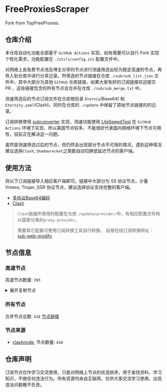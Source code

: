 # FreeProxiesScraper

Fork from TopFreeProxies.

## 仓库介绍
本仓库自动化功能全部基于 `GitHub Actions` 实现，如有需要可以自行 Fork 实现个性化需求，功能配置在 `./utils/config.ini` 配置文件中。

对网络上各免费节点池及博主分享的节点进行测速筛选出较为稳定高速的节点，再导入到仓库中进行分享记录。所筛选的节点链接在仓库 `./sub/sub_list.json` 文件中，其中大部分为其他 `GitHub` 仓库链接，如果大家有好的订阅链接欢迎提交 PR ，这些链接包含的所有节点会合并在仓库 `./sub/sub_merge.txt` 中。

测速筛选后的节点订阅文件在仓库根目录 `Eterniy`(Base64) 和 `Eternity.yaml`(Clash)。同时在仓库的 `./update` 中保留了原始节点链接的的记录。

订阅转换使用 [subconverter](https://github.com/tindy2013/subconverter) 实现，测速功能使用 [LiteSpeedTest](https://github.com/xxf098/LiteSpeedTest) 在 `GitHub Actions` 环境下实现，所以美国节点较多，不能很好代表国内网络环境下节点可用性，目前正在解决这一问题。

虽然是测速筛选过后的节点，但仍然会出现部分节点不可用的情况，遇到这种情况建议选择`Clash`, `Shadowrocket`之类能自动切换低延迟节点的客户端。

## 使用方法
将以下订阅链接导入相应客户端即可。链接中大部分为 SS 协议节点，少量 Vmess, Trojan ,SSR 协议节点，建议选择协议支持完整的客户端。

- [多协议Base64编码](https://raw.githubusercontent.com/caijh/FreeProxiesScraper/master/Eternity)
- [Clash](https://raw.githubusercontent.com/caijh/FreeProxiesScraper/master/Eternity.yaml)

>`Clash`链接所使用的配置在仓库`./update/provider/`中，有相应配置文件和以国家分类的`proxy-provider`。
>
>需要其它配置可使用订阅转换工具自行转换。
>自用在线订阅转换网址：[sub-web-modify](https://sub.v1.mk/)

## 节点信息
### 高速节点
高速节点数量: `393`
<details>
  <summary>展开复制节点</summary>

    trojan://253bc477d4e43c209f2d427272968280@36.156.102.125:406?allowInsecure=1&sni=www.baidu.com#05-0002-CN
    trojan://bce0c7cb-08d1-46a7-b77b-7bff8b46252f@104.21.91.180:443?allowInsecure=1&sni=XXXXxxXxXc.666461.xyZ&ws=1&wspath=%2525252Fx9F83IcyjcEyBXZBROjL3Q5vTymr#05-0004-RELAY
    trojan://ffcf7ec1-3e09-4821-b3d9-b426a107b73b@172.67.220.32:443?allowInsecure=1&sni=eEEfGty6.999836.XYz&ws=1&wspath=%2525252FXmTzATQPJv9RO3xr1D40NK#05-0005-RELAY
    vmess://eyJ2IjoiMiIsInBzIjoiMDUtMDAyMy1SRUxBWSIsImFkZCI6ImFpby51bmxpbWl0ZWQuYml6LmlkIiwicG9ydCI6IjQ0MyIsInR5cGUiOiJub25lIiwiaWQiOiJmMjgyYjg3OC04NzExLTQ1YTEtOGM2OS01NTY0MTcyMTIzYzEiLCJhaWQiOiIwIiwibmV0Ijoid3MiLCJwYXRoIjoiL2Fpb3Byb3h5Ym90LzEyOS4xNTAuNDkuNTgtMTg2NTAiLCJob3N0IjoiYWlvLnVubGltaXRlZC5iaXouaWQiLCJ0bHMiOiJ0bHMifQ==
    trojan://fa050497-fc2a-45ee-89c0-96670c4ecb65@104.21.63.135:443?allowInsecure=1&sni=Rrr4.8906004.xYZ&ws=1&wspath=%2525252FDZxb5QZyWgQPuXTwt#05-0025-RELAY
    vmess://eyJ2IjoiMiIsInBzIjoiMDgtMDIyNi1SRUxBWSIsImFkZCI6Ind3dy5tZXRlci5uZXQiLCJwb3J0IjoiMjA4MyIsInR5cGUiOiJub25lIiwiaWQiOiJkMjE4ZGZlNS1mYWU2LTQwOGUtYjYxNS04NjY2ZGY3ZjA5MjQiLCJhaWQiOiIwIiwibmV0Ijoid3MiLCJwYXRoIjoiL3dzc3NzIiwiaG9zdCI6Ind3dy5tZXRlci5uZXQiLCJ0bHMiOiJ0bHMifQ==
    trojan://tg-fq521free@216.24.57.30:443?allowInsecure=1&sni=torjan.xn--xhq44j.eu.org&ws=1&wspath=%2525252F#08-0228-US
    vmess://eyJ2IjoiMiIsInBzIjoiMDgtMDIzMC1DTiIsImFkZCI6InYyOS5oZWR1aWFuLmxpbmsiLCJwb3J0IjoiMzA4MjkiLCJ0eXBlIjoibm9uZSIsImlkIjoiY2JiM2Y4NzctZDFmYi0zNDRjLTg3YTktZDE1M2JmZmQ1NDg0IiwiYWlkIjoiMiIsIm5ldCI6IndzIiwicGF0aCI6Ii9vb29vIiwiaG9zdCI6InYyOS5oZWR1aWFuLmxpbmsiLCJ0bHMiOiIifQ==
    vmess://eyJ2IjoiMiIsInBzIjoiMDktMDIzMi1VUyIsImFkZCI6IjEzNy4xNzUuMTI0LjE2NyIsInBvcnQiOiIyMDA4NiIsInR5cGUiOiJub25lIiwiaWQiOiJiNGJjZTUwMC0xMWZlLTRmOGYtYTM0NC0wMWFjMjQ3YWY5YmQiLCJhaWQiOiIwIiwibmV0Ijoid3MiLCJwYXRoIjoiLyIsImhvc3QiOiIiLCJ0bHMiOiIifQ==
    ss://YWVzLTI1Ni1jZmI6MjE3MGY4@45.55.2.232:14293#09-0234-US
    vmess://eyJ2IjoiMiIsInBzIjoiMDktMDIzNS1VUyIsImFkZCI6IjM4LjEyLjgzLjIxNyIsInBvcnQiOiIzMDAwMiIsInR5cGUiOiJub25lIiwiaWQiOiI0MTgwNDhhZi1hMjkzLTRiOTktOWIwYy05OGNhMzU4MGRkMjQiLCJhaWQiOiI2NCIsIm5ldCI6InRjcCIsInBhdGgiOiIvIiwiaG9zdCI6IiIsInRscyI6IiJ9
    vmess://eyJ2IjoiMiIsInBzIjoiMDktMDIzNi1VUyIsImFkZCI6IjE5OC4yLjIxOC4yMTYiLCJwb3J0IjoiNDQ4ODMiLCJ0eXBlIjoibm9uZSIsImlkIjoiNDE4MDQ4YWYtYTI5My00Yjk5LTliMGMtOThjYTM1ODBkZDI0IiwiYWlkIjoiNjQiLCJuZXQiOiJ0Y3AiLCJwYXRoIjoiLyIsImhvc3QiOiIiLCJ0bHMiOiIifQ==
    ss://Y2hhY2hhMjAtaWV0Zi1wb2x5MTMwNTpmOGY3YUN6Y1BLYnNGOHAz@104.192.226.106:990#09-0246-US
    trojan://Aimer@130.250.137.63:2083?allowInsecure=1&sni=epgb.aimercc.dpdns.org&ws=1&wspath=%2525252F%2525253Fed%2525253D2560#09-0273-US
    trojan://Aimer@92.243.74.2:8443?allowInsecure=1&sni=epgb.aimercc.dpdns.org&ws=1&wspath=%2525252F%2525253Fed%2525253D2560#09-0298-RELAY
    trojan://Aimer@213.241.198.189:2053?allowInsecure=1&sni=epgb.aimercc.dpdns.org&ws=1&wspath=%2525252F%2525253Fed%2525253D2560#09-0303-RELAY
    trojan://Aimer@172.67.68.56:2096?allowInsecure=1&sni=epgb.aimercc.dpdns.org&ws=1&wspath=%2525252F%2525253Fed%2525253D2560#09-0336-RELAY
    trojan://Aimer@154.211.8.47:2096?allowInsecure=1&sni=epgb.aimercc.dpdns.org&ws=1&wspath=%2525252F%2525253Fed%2525253D2560#09-0343-RELAY
    trojan://Aimer@209.94.90.87:2087?allowInsecure=1&sni=epgb.aimercc.dpdns.org&ws=1&wspath=%2525252F%2525253Fed%2525253D2560#09-0344-US
    trojan://Aimer@154.211.8.150:2096?allowInsecure=1&sni=epgb.aimercc.dpdns.org&ws=1&wspath=%2525252F%2525253Fed%2525253D2560#09-0345-RELAY
    trojan://Aimer@172.64.33.69:2087?allowInsecure=1&sni=epgb.aimercc.dpdns.org&ws=1&wspath=%2525252F%2525253Fed%2525253D2560#09-0358-RELAY
    trojan://Aimer@66.81.247.88:2083?allowInsecure=1&sni=epgb.aimercc.dpdns.org&ws=1&wspath=%2525252F%2525253Fed%2525253D2560#09-0386-RELAY
    trojan://Aimer@167.68.42.113:2053?allowInsecure=1&sni=epgb.aimercc.dpdns.org&ws=1&wspath=%2525252F%2525253Fed%2525253D2560#09-0387-RELAY
    trojan://Aimer@108.165.152.163:2087?allowInsecure=1&sni=epgb.aimercc.dpdns.org&ws=1&wspath=%2525252F%2525253Fed%2525253D2560#09-0393-RELAY
    trojan://Aimer@108.165.152.25:2087?allowInsecure=1&sni=epgb.aimercc.dpdns.org&ws=1&wspath=%2525252F%2525253Fed%2525253D2560#09-0403-RELAY
    trojan://Aimer@104.19.239.137:2087?allowInsecure=1&sni=epgb.aimercc.dpdns.org&ws=1&wspath=%2525252F%2525253Fed%2525253D2560#09-0415-RELAY
    trojan://Aimer@108.165.152.104:2053?allowInsecure=1&sni=epgb.aimercc.dpdns.org&ws=1&wspath=%2525252F%2525253Fed%2525253D2560#09-0417-RELAY
    trojan://Aimer@108.165.152.1:2087?allowInsecure=1&sni=epgb.aimercc.dpdns.org&ws=1&wspath=%2525252F%2525253Fed%2525253D2560#09-0422-RELAY
    trojan://Aimer@188.164.159.3:2087?allowInsecure=1&sni=epgb.aimercc.dpdns.org&ws=1&wspath=%2525252F%2525253Fed%2525253D2560#09-0432-RELAY
    trojan://Aimer@5.182.84.22:2096?allowInsecure=1&sni=epgb.aimercc.dpdns.org&ws=1&wspath=%2525252F%2525253Fed%2525253D2560#09-0433-RELAY
    trojan://Aimer@162.120.94.23:2087?allowInsecure=1&sni=epgb.aimercc.dpdns.org&ws=1&wspath=%2525252F%2525253Fed%2525253D2560#09-0437-RELAY
    trojan://Aimer@5.182.85.255:2096?allowInsecure=1&sni=epgb.aimercc.dpdns.org&ws=1&wspath=%2525252F%2525253Fed%2525253D2560#09-0439-RELAY
    trojan://Aimer@154.197.64.228:2083?allowInsecure=1&sni=epgb.aimercc.dpdns.org&ws=1&wspath=%2525252F%2525253Fed%2525253D2560#09-0441-RELAY
    trojan://Aimer@154.197.64.166:2053?allowInsecure=1&sni=epgb.aimercc.dpdns.org&ws=1&wspath=%2525252F%2525253Fed%2525253D2560#09-0458-RELAY
    ss://YWVzLTI1Ni1jZmI6ZjhmN2FDemNQS2JzRjhwMw@104.192.226.106:989#09-0468-US
    trojan://Aimer@192.0.54.221:2083?allowInsecure=1&sni=epgb.aimercc.dpdns.org&ws=1&wspath=%2525252F%2525253Fed%2525253D2560#09-0475-US
    trojan://Aimer@176.124.223.133:2096?allowInsecure=1&sni=epgb.aimercc.dpdns.org&ws=1&wspath=%2525252F%2525253Fed%2525253D2560#09-0484-RELAY
    trojan://Aimer@108.165.152.91:2083?allowInsecure=1&sni=epgb.aimercc.dpdns.org&ws=1&wspath=%2525252F%2525253Fed%2525253D2560#09-0508-RELAY
    trojan://Aimer@161.145.150.14:443?allowInsecure=1&sni=epgb.aimercc.dpdns.org&ws=1&wspath=%2525252F%2525253Fed%2525253D2560#09-0511-US
    trojan://Aimer@104.19.60.99:2087?allowInsecure=1&sni=epgb.aimercc.dpdns.org&ws=1&wspath=%2525252F%2525253Fed%2525253D2560#09-0517-RELAY
    trojan://Aimer@167.68.5.248:2087?allowInsecure=1&sni=epgb.aimercc.dpdns.org&ws=1&wspath=%2525252F%2525253Fed%2525253D2560#09-0532-RELAY
    trojan://Aimer@192.200.160.35:2083?allowInsecure=1&sni=epgb.aimercc.dpdns.org&ws=1&wspath=%2525252F%2525253Fed%2525253D2560#09-0538-US
    trojan://Aimer@188.164.159.248:2053?allowInsecure=1&sni=epgb.aimercc.dpdns.org&ws=1&wspath=%2525252F%2525253Fed%2525253D2560#09-0539-RELAY
    trojan://Aimer@161.145.150.26:2087?allowInsecure=1&sni=epgb.aimercc.dpdns.org&ws=1&wspath=%2525252F%2525253Fed%2525253D2560#09-0554-US
    trojan://Aimer@108.165.152.131:443?allowInsecure=1&sni=epgb.aimercc.dpdns.org&ws=1&wspath=%2525252F%2525253Fed%2525253D2560#09-0565-RELAY
    ss://YWVzLTEyOC1nY206c2hhZG93c29ja3M@173.244.56.6:443#09-0567-US
    trojan://Aimer@192.0.54.7:443?allowInsecure=1&sni=epgb.aimercc.dpdns.org&ws=1&wspath=%2525252F%2525253Fed%2525253D2560#09-0576-US
    ss://YWVzLTEyOC1nY206c2hhZG93c29ja3M@173.244.56.9:443#09-0579-US
    vmess://eyJ2IjoiMiIsInBzIjoiMDktMDU4MC1VUyIsImFkZCI6IjM4LjIyLjIzMi43NyIsInBvcnQiOiIyMDA4NiIsInR5cGUiOiJub25lIiwiaWQiOiJmNzU3YmVmNi01M2U1LTQ0MTEtODVlNC0wMzkyNGUwOGM2OGYiLCJhaWQiOiIwIiwibmV0Ijoid3MiLCJwYXRoIjoiLyIsImhvc3QiOiIiLCJ0bHMiOiIifQ==
    trojan://Aimer@108.162.194.221:2096?allowInsecure=1&sni=epgb.aimercc.dpdns.org&ws=1&wspath=%2525252F%2525253Fed%2525253D2560#09-0590-RELAY
    trojan://Aimer@104.19.60.193:2083?allowInsecure=1&sni=epgb.aimercc.dpdns.org&ws=1&wspath=%2525252F%2525253Fed%2525253D2560#09-0594-RELAY
    trojan://Aimer@188.164.159.246:2096?allowInsecure=1&sni=epgb.aimercc.dpdns.org&ws=1&wspath=%2525252F%2525253Fed%2525253D2560#09-0595-RELAY
    trojan://Aimer@5.182.84.50:2096?allowInsecure=1&sni=epgb.aimercc.dpdns.org&ws=1&wspath=%2525252F%2525253Fed%2525253D2560#09-0596-RELAY
    trojan://Aimer@141.11.203.168:443?allowInsecure=1&sni=epgb.aimercc.dpdns.org&ws=1&wspath=%2525252F%2525253Fed%2525253D2560#09-0599-RELAY
    trojan://Aimer@172.64.35.66:443?allowInsecure=1&sni=epgb.aimercc.dpdns.org&ws=1&wspath=%2525252F%2525253Fed%2525253D2560#09-0605-RELAY
    vmess://eyJ2IjoiMiIsInBzIjoiMDktMDYxMC1VUyIsImFkZCI6IjcwLjM5LjE5Ni4yNTMiLCJwb3J0IjoiMjAwODYiLCJ0eXBlIjoibm9uZSIsImlkIjoiMmZlOTRhZjgtZTBiNC00YzY3LWI1MmYtYTZmZGU1N2ZjNDk3IiwiYWlkIjoiMCIsIm5ldCI6IndzIiwicGF0aCI6Ii8iLCJob3N0IjoiIiwidGxzIjoiIn0=
    vmess://eyJ2IjoiMiIsInBzIjoiMDktMDYxMS1VUyIsImFkZCI6IjM4LjIyLjIzMi4zOCIsInBvcnQiOiIyMDA4NiIsInR5cGUiOiJub25lIiwiaWQiOiJjNjY5ODkwMS0zMWU1LTQyNDItOTlmNS02NTBlZWNjYjg2ZTYiLCJhaWQiOiIwIiwibmV0Ijoid3MiLCJwYXRoIjoiLyIsImhvc3QiOiIiLCJ0bHMiOiIifQ==
    trojan://Aimer@108.165.152.82:8443?allowInsecure=1&sni=epgb.aimercc.dpdns.org&ws=1&wspath=%2525252F%2525253Fed%2525253D2560#09-0615-RELAY
    trojan://Aimer@154.211.8.109:2087?allowInsecure=1&sni=epgb.aimercc.dpdns.org&ws=1&wspath=%2525252F%2525253Fed%2525253D2560#09-0628-RELAY
    trojan://slch2024@104.18.4.250:2053?allowInsecure=1&sni=ocost-dy.wmlefl.cc&ws=1&wspath=%2525252F%2525253Fed%2525253D2560#09-0639-RELAY
    trojan://tg-fq521free@198.62.62.67:443?allowInsecure=1&sni=torjan.xn--xhq44j.eu.org&ws=1&wspath=%2525252F#09-0642-US
    vmess://eyJ2IjoiMiIsInBzIjoiMDktMDY0OS1VUyIsImFkZCI6IjM4LjM0LjIyLjU5IiwicG9ydCI6IjIwMDg2IiwidHlwZSI6Im5vbmUiLCJpZCI6IjU5ZjA2ZDM5LTZlZmEtNDMzZC1iOGQ3LWRiM2NlZjc3ZTMxZCIsImFpZCI6IjAiLCJuZXQiOiJ3cyIsInBhdGgiOiIvIiwiaG9zdCI6IiIsInRscyI6IiJ9
    trojan://Aimer@108.165.152.93:2083?allowInsecure=1&sni=epgb.aimercc.dpdns.org&ws=1&wspath=%2525252F%2525253Fed%2525253D2560#09-0651-RELAY
    trojan://Aimer@173.245.59.203:443?allowInsecure=1&sni=epgb.aimercc.dpdns.org&ws=1&wspath=%2525252F%2525253Fed%2525253D2560#09-0652-RELAY
    trojan://Aimer@92.243.74.239:8443?allowInsecure=1&sni=epgb.aimercc.dpdns.org&ws=1&wspath=%2525252F%2525253Fed%2525253D2560#09-0657-RELAY
    vmess://eyJ2IjoiMiIsInBzIjoiMDktMDY2MC1VUyIsImFkZCI6IjM4LjkyLjEzLjE4MCIsInBvcnQiOiIyMDA4NiIsInR5cGUiOiJub25lIiwiaWQiOiIzMzYwNGNiNy1jNDMyLTRmNzgtODYxYS02MWYyYjAxZmIxNjEiLCJhaWQiOiIwIiwibmV0Ijoid3MiLCJwYXRoIjoiLyIsImhvc3QiOiIiLCJ0bHMiOiIifQ==
    trojan://Aimer@27.50.48.154:8443?allowInsecure=1&sni=epgb.aimercc.dpdns.org&ws=1&wspath=%2525252F%2525253Fed%2525253D2560#09-0669-RELAY
    trojan://Aimer@154.211.8.84:2083?allowInsecure=1&sni=epgb.aimercc.dpdns.org&ws=1&wspath=%2525252F%2525253Fed%2525253D2560#09-0677-RELAY
    trojan://Aimer@5.182.84.52:2083?allowInsecure=1&sni=epgb.aimercc.dpdns.org&ws=1&wspath=%2525252F%2525253Fed%2525253D2560#09-0685-RELAY
    trojan://Aimer@216.24.57.186:443?allowInsecure=1&sni=epgb.aimercc.dpdns.org&ws=1&wspath=%2525252F%2525253Fed%2525253D2560#09-0702-US
    trojan://Aimer@27.50.48.189:2083?allowInsecure=1&sni=epgb.aimercc.dpdns.org&ws=1&wspath=%2525252F%2525253Fed%2525253D2560#09-0704-RELAY
    trojan://Aimer@108.165.152.219:443?allowInsecure=1&sni=epgb.aimercc.dpdns.org&ws=1&wspath=%2525252F%2525253Fed%2525253D2560#09-0710-RELAY
    trojan://Aimer@108.162.193.162:2053?allowInsecure=1&sni=epgb.aimercc.dpdns.org&ws=1&wspath=%2525252F%2525253Fed%2525253D2560#09-0713-RELAY
    ss://YWVzLTEyOC1nY206c2hhZG93c29ja3M@212.102.47.132:443#09-0719-US
    trojan://Aimer@172.64.34.52:2096?allowInsecure=1&sni=epgb.aimercc.dpdns.org&ws=1&wspath=%2525252F%2525253Fed%2525253D2560#09-0727-RELAY
    vmess://eyJ2IjoiMiIsInBzIjoiMDktMDcyOC1VUyIsImFkZCI6IjIzLjE4NC4yMDAuNjkiLCJwb3J0IjoiMjAwODYiLCJ0eXBlIjoibm9uZSIsImlkIjoiZWQ3MTVlODQtODFhMC00MGM1LWJiNmEtNGQ4ZDM0MWU1Y2ZhIiwiYWlkIjoiMCIsIm5ldCI6IndzIiwicGF0aCI6Ii8iLCJob3N0IjoiIiwidGxzIjoiIn0=
    trojan://Aimer@104.129.166.131:8443?allowInsecure=1&sni=epgb.aimercc.dpdns.org&ws=1&wspath=%2525252F%2525253Fed%2525253D2560#09-0733-RELAY
    trojan://Aimer@108.162.194.193:443?allowInsecure=1&sni=epgb.aimercc.dpdns.org&ws=1&wspath=%2525252F%2525253Fed%2525253D2560#09-0734-RELAY
    trojan://Aimer@156.225.72.199:2096?allowInsecure=1&sni=epgb.aimercc.dpdns.org&ws=1&wspath=%2525252F%2525253Fed%2525253D2560#09-0736-RELAY
    ss://YWVzLTEyOC1nY206c2hhZG93c29ja3M@212.102.47.129:443#09-0737-US
    ss://YWVzLTEyOC1nY206c2hhZG93c29ja3M@212.102.47.130:443#09-0738-US
    trojan://Aimer@167.68.4.7:2053?allowInsecure=1&sni=epgb.aimercc.dpdns.org&ws=1&wspath=%2525252F%2525253Fed%2525253D2560#09-0740-RELAY
    trojan://tg-fq521free@45.67.215.95:443?allowInsecure=1&sni=torjan.xn--xhq44j.eu.org&ws=1&wspath=%2525252F#09-0741-RU
    trojan://Aimer@188.164.159.214:2083?allowInsecure=1&sni=epgb.aimercc.dpdns.org&ws=1&wspath=%2525252F%2525253Fed%2525253D2560#09-0742-RELAY
    trojan://Aimer@27.50.49.224:8443?allowInsecure=1&sni=epgb.aimercc.dpdns.org&ws=1&wspath=%2525252F%2525253Fed%2525253D2560#09-0745-RELAY
    trojan://Aimer@31.43.179.27:443?allowInsecure=1&sni=epgb.aimercc.dpdns.org&ws=1&wspath=%2525252F%2525253Fed%2525253D2560#09-0760-RELAY
    trojan://Aimer@107.173.159.106:16083?allowInsecure=1&sni=epgb.aimercc.dpdns.org&ws=1&wspath=%2525252F%2525253Fed%2525253D2560#09-0767-US
    trojan://Aimer@172.67.70.33:2096?allowInsecure=1&sni=epgb.aimercc.dpdns.org&ws=1&wspath=%2525252F%2525253Fed%2525253D2560#09-0769-RELAY
    vmess://eyJ2IjoiMiIsInBzIjoiMDktMDc3MS1VUyIsImFkZCI6IjE0Mi4xNzEuMjI0LjExMSIsInBvcnQiOiIyMDA4NiIsInR5cGUiOiJub25lIiwiaWQiOiIwOTA4ZWFkZC03MzM3LTQ5ZGQtOGU5Yi1lMzI1YmNhMDI5MTAiLCJhaWQiOiIwIiwibmV0Ijoid3MiLCJwYXRoIjoiLyIsImhvc3QiOiIiLCJ0bHMiOiIifQ==
    trojan://0F22D008-24D4-4DFE-947B-8D2FD64CD24C@104.18.13.229:2053?allowInsecure=1&sni=t.hongkong6.qzz.io&ws=1&wspath=%2525252F#09-0776-RELAY
    trojan://yaml777@172.67.207.57:443?allowInsecure=1&sni=yaml7.ggff.net&ws=1&wspath=%2525252F#09-0778-RELAY
    trojan://Aimer@108.165.152.66:2083?allowInsecure=1&sni=epgb.aimercc.dpdns.org&ws=1&wspath=%2525252F%2525253Fed%2525253D2560#09-0780-RELAY
    trojan://Aimer@188.164.159.22:2096?allowInsecure=1&sni=epgb.aimercc.dpdns.org&ws=1&wspath=%2525252F%2525253Fed%2525253D2560#09-0784-RELAY
    trojan://Aimer@170.106.152.78:443?allowInsecure=1&sni=epgb.aimercc.dpdns.org&ws=1&wspath=%2525252F%2525253Fed%2525253D2560#09-0789-US
    trojan://Aimer@188.164.159.69:2083?allowInsecure=1&sni=epgb.aimercc.dpdns.org&ws=1&wspath=%2525252F%2525253Fed%2525253D2560#09-0790-RELAY
    vmess://eyJ2IjoiMiIsInBzIjoiMDktMDc5MS1VUyIsImFkZCI6IjY0LjgxLjExOS4xNTUiLCJwb3J0IjoiMjAwODYiLCJ0eXBlIjoibm9uZSIsImlkIjoiMmIxZWM1ZjQtMjdkNi00YmIwLTlkM2MtZDU2ODM0MzNmNWVkIiwiYWlkIjoiMCIsIm5ldCI6IndzIiwicGF0aCI6Ii8iLCJob3N0IjoiIiwidGxzIjoiIn0=
    vmess://eyJ2IjoiMiIsInBzIjoiMDktMDgwMi1VUyIsImFkZCI6IjE1NC4yOS4xNDkuMjIyIiwicG9ydCI6IjIwMDg2IiwidHlwZSI6Im5vbmUiLCJpZCI6IjcxOGQwNDQ1LWVmMTQtNDk5Yi1iNjQ1LWFjYjZjYzcyMWRjZiIsImFpZCI6IjAiLCJuZXQiOiJ3cyIsInBhdGgiOiIvIiwiaG9zdCI6IiIsInRscyI6IiJ9
    trojan://Aimer@173.245.59.109:2087?allowInsecure=1&sni=epgb.aimercc.dpdns.org&ws=1&wspath=%2525252F%2525253Fed%2525253D2560#09-0807-RELAY
    ss://YWVzLTEyOC1nY206c2hhZG93c29ja3M@212.102.47.131:443#09-0813-US
    trojan://tg-fq521free@194.76.18.129:443?allowInsecure=1&sni=torjan.xn--xhq44j.eu.org&ws=1&wspath=%2525252F#09-0818-KZ
    trojan://Aimer@198.62.62.192:2083?allowInsecure=1&sni=epgb.aimercc.dpdns.org&ws=1&wspath=%2525252F%2525253Fed%2525253D2560#09-0822-US
    ss://cmM0LW1kNToxNGZGUHJiZXpFM0hEWnpzTU9yNg@23.251.121.242:8080#09-0823-US
    trojan://Aimer@92.243.74.180:8443?allowInsecure=1&sni=epgb.aimercc.dpdns.org&ws=1&wspath=%2525252F%2525253Fed%2525253D2560#09-0825-RELAY
    trojan://yaml777@104.21.61.73:443?allowInsecure=1&sni=yaml7.ggff.net&ws=1&wspath=%2525252F#09-0836-RELAY
    trojan://Aimer@103.116.7.152:2096?allowInsecure=1&sni=epgb.aimercc.dpdns.org&ws=1&wspath=%2525252F%2525253Fed%2525253D2560#09-0842-RELAY
    trojan://Aimer@160.79.105.160:8443?allowInsecure=1&sni=epgb.aimercc.dpdns.org&ws=1&wspath=%2525252F%2525253Fed%2525253D2560#09-0847-US
    trojan://Aimer@172.66.207.17:2083?allowInsecure=1&sni=epgb.aimercc.dpdns.org&ws=1&wspath=%2525252F%2525253Fed%2525253D2560#09-0852-RELAY
    trojan://Aimer@162.159.44.228:2053?allowInsecure=1&sni=epgb.aimercc.dpdns.org&ws=1&wspath=%2525252F%2525253Fed%2525253D2560#09-0864-RELAY
    vmess://eyJ2IjoiMiIsInBzIjoiMDktMDg2NS1VUyIsImFkZCI6IjIwNi4yMDYuODAuMjI3IiwicG9ydCI6IjIwMDg2IiwidHlwZSI6Im5vbmUiLCJpZCI6IjBhYmI3YjllLTgxYmEtNDMzNi04Y2E3LTA1Njg2NjAzMmZmMyIsImFpZCI6IjAiLCJuZXQiOiJ3cyIsInBhdGgiOiIvIiwiaG9zdCI6IiIsInRscyI6IiJ9
    trojan://d6b8011a-c725-435a-9fec-bf6d3530392c@103.160.204.36:2087?allowInsecure=1&sni=vle.amclubsvip.dpdns.org&ws=1&wspath=%2525252F%2525253Fed%2525253D2560#09-0867-NOWHERE
    trojan://Aimer@92.243.75.49:2087?allowInsecure=1&sni=epgb.aimercc.dpdns.org&ws=1&wspath=%2525252F%2525253Fed%2525253D2560#09-0868-RELAY
    ss://Y2hhY2hhMjAtaWV0Zi1wb2x5MTMwNTpmOGY3YUN6Y1BLYnNGOHAz@79.127.233.170:990#09-0872-CA
    trojan://Aimer@162.159.44.78:2096?allowInsecure=1&sni=epgb.aimercc.dpdns.org&ws=1&wspath=%2525252F%2525253Fed%2525253D2560#09-0873-RELAY
    vmess://eyJ2IjoiMiIsInBzIjoiMDktMDg3NS1VUyIsImFkZCI6IjM4LjM0LjIxLjYyIiwicG9ydCI6IjIwMDg2IiwidHlwZSI6Im5vbmUiLCJpZCI6ImQ4ZTRjYzI0LTE3MzEtNDBhOS1iMGM5LTUwODBmNzMzMzBhNSIsImFpZCI6IjAiLCJuZXQiOiJ3cyIsInBhdGgiOiIvIiwiaG9zdCI6IiIsInRscyI6IiJ9
    trojan://Aimer@162.159.38.105:2083?allowInsecure=1&sni=epgb.aimercc.dpdns.org&ws=1&wspath=%2525252F%2525253Fed%2525253D2560#09-0879-RELAY
    trojan://Aimer@27.50.48.204:443?allowInsecure=1&sni=epgb.aimercc.dpdns.org&ws=1&wspath=%2525252F%2525253Fed%2525253D2560#09-0883-RELAY
    trojan://d6b8011a-c725-435a-9fec-bf6d3530392c@154.83.2.200:443?allowInsecure=1&sni=vle.amclubssss.dpdns.org&ws=1&wspath=%2525252F%2525253Fed%2525253D2560#09-0886-RELAY
    ss://YWVzLTI1Ni1jZmI6ZjhmN2FDemNQS2JzRjhwMw@79.127.233.170:989#09-0887-CA
    trojan://Aimer@108.165.152.58:2087?allowInsecure=1&sni=epgb.aimercc.dpdns.org&ws=1&wspath=%2525252F%2525253Fed%2525253D2560#09-0889-RELAY
    ss://YWVzLTI1Ni1jZmI6ZjhmN2FDemNQS2JzRjhwMw@79.127.233.170:989#09-0892-CA
    trojan://Aimer@172.67.77.127:443?allowInsecure=1&sni=epgb.aimercc.dpdns.org&ws=1&wspath=%2525252F%2525253Fed%2525253D2560#09-0893-RELAY
    trojan://d6b8011a-c725-435a-9fec-bf6d3530392c@104.16.134.27:2083?allowInsecure=1&sni=vle.amclubsvip.dpdns.org&ws=1&wspath=%2525252F%2525253Fed%2525253D2560#09-0897-RELAY
    trojan://d6b8011a-c725-435a-9fec-bf6d3530392c@104.17.71.31:443?allowInsecure=1&sni=vle.amclubssss.dpdns.org&ws=1&wspath=%2525252F%2525253Fed%2525253D2560#09-0901-RELAY
    vmess://eyJ2IjoiMiIsInBzIjoiMDktMDkwNS1VUyIsImFkZCI6IjE0Mi4xNzEuMTc2LjE0NiIsInBvcnQiOiIyMDA4NiIsInR5cGUiOiJub25lIiwiaWQiOiIzZDIxNDdhZS01NzdjLTQ0NTctOWM4NS1jNzEzOGY2Yjc0YmIiLCJhaWQiOiIwIiwibmV0Ijoid3MiLCJwYXRoIjoiLyIsImhvc3QiOiIiLCJ0bHMiOiIifQ==
    trojan://Aimer@162.159.44.230:2053?allowInsecure=1&sni=epgb.aimercc.dpdns.org&ws=1&wspath=%2525252F%2525253Fed%2525253D2560#09-0906-RELAY
    trojan://slch2024@104.18.2.150:443?allowInsecure=1&sni=ocost-dy.wmlefl.cc&ws=1&wspath=%2525252F#09-0910-RELAY
    trojan://Aimer@162.159.45.156:8443?allowInsecure=1&sni=epgb.aimercc.dpdns.org&ws=1&wspath=%2525252F%2525253Fed%2525253D2560#09-0916-RELAY
    trojan://27425750-5bf5-497b-92d4-16e67030e154@195.85.59.157:8443?allowInsecure=1&sni=cdn-node-oss-99.paofu.de&ws=1&wspath=%2525252Fprofile%2525252Ftelegram%25252540ssrsub#09-0917-RELAY
    trojan://27425750-5bf5-497b-92d4-16e67030e154@195.85.59.161:8443?allowInsecure=1&sni=cdn-node-oss-99.paofu.de&ws=1&wspath=%2525252Fprofile%2525252Ftelegram%25252540ssrsub#09-0919-RELAY
    trojan://Aimer@213.241.198.56:2083?allowInsecure=1&sni=epgb.aimercc.dpdns.org&ws=1&wspath=%2525252F%2525253Fed%2525253D2560#09-0920-RELAY
    ss://YWVzLTEyOC1nY206c2hhZG93c29ja3M@156.146.38.167:443#09-0924-US
    ss://YWVzLTEyOC1nY206c2hhZG93c29ja3M@156.146.38.168:443#09-0925-US
    trojan://d6b8011a-c725-435a-9fec-bf6d3530392c@156.238.19.8:443?allowInsecure=1&sni=vle.amclubsvip.dpdns.org&ws=1&wspath=%2525252F%2525253Fed%2525253D2560#09-0926-RELAY
    ss://YWVzLTEyOC1nY206c2hhZG93c29ja3M@156.146.38.170:443#09-0927-US
    ss://YWVzLTEyOC1nY206c2hhZG93c29ja3M@156.146.38.169:443#09-0928-US
    trojan://d6b8011a-c725-435a-9fec-bf6d3530392c@156.238.18.220:8443?allowInsecure=1&sni=vle.amclubsvip.dpdns.org&ws=1&wspath=%2525252F%2525253Fed%2525253D2560#09-0930-RELAY
    trojan://d6b8011a-c725-435a-9fec-bf6d3530392c@154.83.2.94:2053?allowInsecure=1&sni=vle.amclubsvip.dpdns.org&ws=1&wspath=%2525252F%2525253Fed%2525253D2560#09-0933-RELAY
    trojan://d6b8011a-c725-435a-9fec-bf6d3530392c@103.160.204.4:2083?allowInsecure=1&sni=vle.amclubsvip.dpdns.org&ws=1&wspath=%2525252F%2525253Fed%2525253D2560#09-0937-NOWHERE
    trojan://d6b8011a-c725-435a-9fec-bf6d3530392c@194.53.53.11:2096?allowInsecure=1&sni=vle.amclubssss.dpdns.org&ws=1&wspath=%2525252F%2525253Fed%2525253D2560#09-0942-RELAY
    trojan://Aimer@4.242.243.5:443?allowInsecure=1&sni=epgb.aimercc.dpdns.org&ws=1&wspath=%2525252F%2525253Fed%2525253D2560#09-0947-US
    trojan://d6b8011a-c725-435a-9fec-bf6d3530392c@154.83.2.61:8443?allowInsecure=1&sni=vle.amclubssss.dpdns.org&ws=1&wspath=%2525252F%2525253Fed%2525253D2560#09-0950-RELAY
    trojan://d6b8011a-c725-435a-9fec-bf6d3530392c@154.83.2.54:2096?allowInsecure=1&sni=vle.amclubssss.dpdns.org&ws=1&wspath=%2525252F%2525253Fed%2525253D2560#09-0951-RELAY
    trojan://Aimer@104.19.4.237:8443?allowInsecure=1&sni=epgb.aimercc.dpdns.org&ws=1&wspath=%2525252F%2525253Fed%2525253D2560#09-0953-RELAY
    trojan://d6b8011a-c725-435a-9fec-bf6d3530392c@156.238.19.69:2096?allowInsecure=1&sni=vle.amclubsvip.dpdns.org&ws=1&wspath=%2525252F%2525253Fed%2525253D2560#09-0957-RELAY
    trojan://d6b8011a-c725-435a-9fec-bf6d3530392c@103.160.204.40:8443?allowInsecure=1&sni=vle.amclubssss.dpdns.org&ws=1&wspath=%2525252F%2525253Fed%2525253D2560#09-0960-NOWHERE
    trojan://d6b8011a-c725-435a-9fec-bf6d3530392c@103.160.204.49:2096?allowInsecure=1&sni=vle.amclubssss.dpdns.org&ws=1&wspath=%2525252F%2525253Fed%2525253D2560#09-0963-NOWHERE
    trojan://d6b8011a-c725-435a-9fec-bf6d3530392c@104.25.254.4:2087?allowInsecure=1&sni=vle.amclubsvip.dpdns.org&ws=1&wspath=%2525252F%2525253Fed%2525253D2560#09-0964-RELAY
    trojan://d6b8011a-c725-435a-9fec-bf6d3530392c@103.160.204.1:443?allowInsecure=1&sni=vle.amclubsvip.dpdns.org&ws=1&wspath=%2525252F%2525253Fed%2525253D2560#09-0965-NOWHERE
    trojan://d6b8011a-c725-435a-9fec-bf6d3530392c@198.62.62.156:443?allowInsecure=1&sni=vle.amclubsvip.dpdns.org&ws=1&wspath=%2525252F%2525253Fed%2525253D2560#09-0969-US
    trojan://d6b8011a-c725-435a-9fec-bf6d3530392c@104.17.128.1:2096?allowInsecure=1&sni=vle.amclubssss.dpdns.org&ws=1&wspath=%2525252F%2525253Fed%2525253D2560#09-0970-RELAY
    vmess://eyJ2IjoiMiIsInBzIjoiMDktMDk3Mi1VUyIsImFkZCI6IjE1LjIwNC4yMzQuMjAwIiwicG9ydCI6IjQxMTAwIiwidHlwZSI6Im5vbmUiLCJpZCI6ImM3ZjE2OWEzLTJlOWEtNDg5NC1iYTUzLTdiMmZhNmZkMDhiNCIsImFpZCI6IjAiLCJuZXQiOiJ0Y3AiLCJwYXRoIjoiJTI1MjUyRiUyNTI1M0ZlZCUyNTI1M0QyNTYwIiwiaG9zdCI6InZsZS5hbWNsdWJzc3NzLmRwZG5zLm9yZyIsInRscyI6IiJ9
    trojan://d6b8011a-c725-435a-9fec-bf6d3530392c@156.238.18.112:2087?allowInsecure=1&sni=vle.amclubsvip.dpdns.org&ws=1&wspath=%2525252F%2525253Fed%2525253D2560#09-0975-RELAY
    trojan://d6b8011a-c725-435a-9fec-bf6d3530392c@198.62.62.4:443?allowInsecure=1&sni=vle.amclubssss.dpdns.org&ws=1&wspath=%2525252F%2525253Fed%2525253D2560#09-0977-US
    trojan://d6b8011a-c725-435a-9fec-bf6d3530392c@154.83.2.125:2087?allowInsecure=1&sni=vle.amclubssss.dpdns.org&ws=1&wspath=%2525252F%2525253Fed%2525253D2560#09-0979-RELAY
    ss://YWVzLTEyOC1nY206c2hhZG93c29ja3M@37.19.198.160:443#09-0986-US
    ss://YWVzLTEyOC1nY206c2hhZG93c29ja3M@37.19.198.236:443#09-0987-US
    ss://YWVzLTEyOC1nY206c2hhZG93c29ja3M@37.19.198.243:443#09-0988-US
    ss://Y2hhY2hhMjAtaWV0Zi1wb2x5MTMwNTpmOGY3YUN6Y1BLYnNGOHAz@64.74.163.130:990#09-0994-US
    vmess://eyJ2IjoiMiIsInBzIjoiMDktMDk5Ny1VUyIsImFkZCI6IjM4LjEyLjIzLjI1MSIsInBvcnQiOiIyMDA4NiIsInR5cGUiOiJub25lIiwiaWQiOiI4ZDU3NDIwMS04Yjk3LTQ1MjctODZhMS05YzZkMDk3YzllMTgiLCJhaWQiOiIwIiwibmV0Ijoid3MiLCJwYXRoIjoiLyIsImhvc3QiOiIiLCJ0bHMiOiIifQ==
    trojan://d6b8011a-c725-435a-9fec-bf6d3530392c@156.238.18.112:2053?allowInsecure=1&sni=vle.amclubssss.dpdns.org&ws=1&wspath=%2525252F%2525253Fed%2525253D2560#09-1000-RELAY
    trojan://Ng35283528@104.16.83.8:443?allowInsecure=1&sni=c2.validbv3528.eu.org&ws=1&wspath=%2525252F#09-1001-RELAY
    trojan://d6b8011a-c725-435a-9fec-bf6d3530392c@194.53.53.249:2083?allowInsecure=1&sni=vle.amclubsvip.dpdns.org&ws=1&wspath=%2525252F%2525253Fed%2525253D2560#09-1003-RELAY
    trojan://d6b8011a-c725-435a-9fec-bf6d3530392c@103.160.204.26:2053?allowInsecure=1&sni=vle.amclubssss.dpdns.org&ws=1&wspath=%2525252F%2525253Fed%2525253D2560#09-1004-NOWHERE
    trojan://d6b8011a-c725-435a-9fec-bf6d3530392c@162.159.133.85:443?allowInsecure=1&sni=vle.amclubsvip.dpdns.org&ws=1&wspath=%2525252F%2525253Fed%2525253D2560#09-1005-RELAY
    vmess://eyJ2IjoiMiIsInBzIjoiMDktMTAwNi1VUyIsImFkZCI6IjE1NC41My40MC4xMTAiLCJwb3J0IjoiNDQzIiwidHlwZSI6Im5vbmUiLCJpZCI6IjYwNmVjZTE3LTcyNzktNGE0My1iODc5LWY4NTAyMTAzZGU4ZiIsImFpZCI6IjAiLCJuZXQiOiJ3cyIsInBhdGgiOiIvdm1lc3N3cyIsImhvc3QiOiIiLCJ0bHMiOiJ0bHMifQ==
    trojan://d6b8011a-c725-435a-9fec-bf6d3530392c@103.160.204.59:443?allowInsecure=1&sni=vle.amclubssss.dpdns.org&ws=1&wspath=%2525252F%2525253Fed%2525253D2560#09-1007-NOWHERE
    trojan://d6b8011a-c725-435a-9fec-bf6d3530392c@162.159.129.11:2053?allowInsecure=1&sni=vle.amclubssss.dpdns.org&ws=1&wspath=%2525252F%2525253Fed%2525253D2560#09-1008-RELAY
    trojan://d6b8011a-c725-435a-9fec-bf6d3530392c@104.17.206.71:443?allowInsecure=1&sni=vle.amclubssss.dpdns.org&ws=1&wspath=%2525252F%2525253Fed%2525253D2560#09-1009-RELAY
    vmess://eyJ2IjoiMiIsInBzIjoiMDktMTAxMC1SRUxBWSIsImFkZCI6IjEwNC4yMS45Ni4xIiwicG9ydCI6IjQ0MyIsInR5cGUiOiJub25lIiwiaWQiOiIyMGU4OWE5NS1jZWRmLTRmZTMtOTQyMS01MTdjZTY2YmUxNzAiLCJhaWQiOiIwIiwibmV0Ijoid3MiLCJwYXRoIjoiL1NIVG9SY3FmaXJhWWt6T2RmIiwiaG9zdCI6IiIsInRscyI6InRscyJ9
    vmess://eyJ2IjoiMiIsInBzIjoiMDktMTAxMy1SRUxBWSIsImFkZCI6IjEwNC4yMS4zMi4xIiwicG9ydCI6IjgwIiwidHlwZSI6Im5vbmUiLCJpZCI6IjIwZTg5YTk1LWNlZGYtNGZlMy05NDIxLTUxN2NlNjZiZTE3MCIsImFpZCI6IjAiLCJuZXQiOiJ3cyIsInBhdGgiOiIvU0hUb1JjcWZpcmFZa3pPZGYiLCJob3N0IjoiIiwidGxzIjoiIn0=
    vmess://eyJ2IjoiMiIsInBzIjoiMDktMTAxNy1SRUxBWSIsImFkZCI6IjEwNC4yMS42NS4xOTAiLCJwb3J0IjoiODAiLCJ0eXBlIjoibm9uZSIsImlkIjoiMjBlODlhOTUtY2VkZi00ZmUzLTk0MjEtNTE3Y2U2NmJlMTcwIiwiYWlkIjoiMCIsIm5ldCI6IndzIiwicGF0aCI6Ii9TSFRvUmNxZmlyYVlrek9kZiIsImhvc3QiOiIiLCJ0bHMiOiIifQ==
    vmess://eyJ2IjoiMiIsInBzIjoiMDktMTAxOC1SRUxBWSIsImFkZCI6IjEwNC4yMS4xMTIuMSIsInBvcnQiOiI4MCIsInR5cGUiOiJub25lIiwiaWQiOiIyMGU4OWE5NS1jZWRmLTRmZTMtOTQyMS01MTdjZTY2YmUxNzAiLCJhaWQiOiIwIiwibmV0Ijoid3MiLCJwYXRoIjoiL1NIVG9SY3FmaXJhWWt6T2RmIiwiaG9zdCI6IiIsInRscyI6IiJ9
    vmess://eyJ2IjoiMiIsInBzIjoiMDktMTAxOS1SRUxBWSIsImFkZCI6IjEwNC4yMS4xNi4xIiwicG9ydCI6IjgwIiwidHlwZSI6Im5vbmUiLCJpZCI6IjIwZTg5YTk1LWNlZGYtNGZlMy05NDIxLTUxN2NlNjZiZTE3MCIsImFpZCI6IjAiLCJuZXQiOiJ3cyIsInBhdGgiOiIvU0hUb1JjcWZpcmFZa3pPZGYiLCJob3N0IjoiIiwidGxzIjoiIn0=
    trojan://d6b8011a-c725-435a-9fec-bf6d3530392c@104.17.68.85:443?allowInsecure=1&sni=vle.amclubssss.dpdns.org&ws=1&wspath=%2525252F%2525253Fed%2525253D2560#09-1020-RELAY
    vmess://eyJ2IjoiMiIsInBzIjoiMDktMTAyMi1VUyIsImFkZCI6IjE1NC4yMjMuMTkuMjMxIiwicG9ydCI6IjIwMDg2IiwidHlwZSI6Im5vbmUiLCJpZCI6ImJmYjMyM2QzLTIzOWUtNGUxYi1iZmE4LTEzZjY4Mzg1OTMxZSIsImFpZCI6IjAiLCJuZXQiOiJ3cyIsInBhdGgiOiIvIiwiaG9zdCI6IiIsInRscyI6IiJ9
    trojan://6757b7d6-fa32-4708-b5d1-30e3cf928b51@104.21.6.179:443?allowInsecure=1&sni=ZZzzzZZ.890601.XYZ&ws=1&wspath=%2525252Fl96MZ8se5Kl2p8BiMhP42l#09-1023-RELAY
    vmess://eyJ2IjoiMiIsInBzIjoiMDktMTAyNC1SRUxBWSIsImFkZCI6IjE3Mi42Ny4yMDkuNzkiLCJwb3J0IjoiODAiLCJ0eXBlIjoibm9uZSIsImlkIjoiMjBlODlhOTUtY2VkZi00ZmUzLTk0MjEtNTE3Y2U2NmJlMTcwIiwiYWlkIjoiMCIsIm5ldCI6IndzIiwicGF0aCI6Ii9TSFRvUmNxZmlyYVlrek9kZiIsImhvc3QiOiIiLCJ0bHMiOiIifQ==
    trojan://13e26f64-2e0c-4461-92cd-d83294cc18f0@104.21.32.1:443?allowInsecure=1&sni=VvVbNMKloP.333856.xyz&ws=1&wspath=%2525252FTDUxZUop9k44oPiit2OdWk0KwirdY#09-1026-RELAY
    trojan://d6b8011a-c725-435a-9fec-bf6d3530392c@104.17.142.12:443?allowInsecure=1&sni=vle.amclubssss.dpdns.org&ws=1&wspath=%2525252F%2525253Fed%2525253D2560#09-1027-RELAY
    vmess://eyJ2IjoiMiIsInBzIjoiMDktMTAyOC1SRUxBWSIsImFkZCI6IjEwNC4yMS42NC4xIiwicG9ydCI6IjgwIiwidHlwZSI6Im5vbmUiLCJpZCI6IjIwZTg5YTk1LWNlZGYtNGZlMy05NDIxLTUxN2NlNjZiZTE3MCIsImFpZCI6IjAiLCJuZXQiOiJ3cyIsInBhdGgiOiIvU0hUb1JjcWZpcmFZa3pPZGYiLCJob3N0IjoiIiwidGxzIjoiIn0=
    vmess://eyJ2IjoiMiIsInBzIjoiMDktMTAyOS1SRUxBWSIsImFkZCI6IjEwNC4yMS4zMC4zNyIsInBvcnQiOiI4MCIsInR5cGUiOiJub25lIiwiaWQiOiIyMGU4OWE5NS1jZWRmLTRmZTMtOTQyMS01MTdjZTY2YmUxNzAiLCJhaWQiOiIwIiwibmV0Ijoid3MiLCJwYXRoIjoiL1NIVG9SY3FmaXJhWWt6T2RmIiwiaG9zdCI6IiIsInRscyI6IiJ9
    ss://YWVzLTEyOC1nY206c2hhZG93c29ja3M@149.22.87.204:443#09-1031-JPtrojan%2F%2FAimer%40192.200.160.1098443%3FallowInsecure%3D1%26sni%3Depgb.aimercc.dpdns.org%26ws%3D1%26wspath%3D%25252F%25253Fed%25253D2560%2309-0701-US
    ss://YWVzLTEyOC1nY206c2hhZG93c29ja3M@149.22.87.241:443#09-1032-JP
    trojan://d6b8011a-c725-435a-9fec-bf6d3530392c@162.159.129.67:8443?allowInsecure=1&sni=vle.amclubsvip.dpdns.org&ws=1&wspath=%2525252F%2525253Fed%2525253D2560#09-1033-RELAY
    trojan://fa050497-fc2a-45ee-89c0-96670c4ecb65@172.67.145.200:443?allowInsecure=1&sni=Rrr4.8906004.xYZ&ws=1&wspath=%2525252FDZxb5QZyWgQPuXTwt#09-1035-RELAY
    ss://YWVzLTI1Ni1nY206OGYzYTgzNWMtOGE0NS00ODBkLWFlMzUtMWRlYjJjNTJkY2Fl@13.158.141.107:51205#09-1036-JP
    trojan://20e89a95-cedf-4fe3-9421-517ce66be170@104.21.80.1:443?allowInsecure=1&sni=vVbg.008880888.xyZ&ws=1&wspath=%2525252F8y30nl6G2U0xOiraYkzOdf#09-1037-RELAY
    trojan://20e89a95-cedf-4fe3-9421-517ce66be170@104.21.16.1:443?allowInsecure=1&sni=CcCcccCvvF.008880888.XyZ&ws=1&wspath=%2525252F8y30nl6G2U0xOiraYkzOdf#09-1040-RELAY
    vmess://eyJ2IjoiMiIsInBzIjoiMDktMTA0MS1SRUxBWSIsImFkZCI6IjEwNC4yMS4xNi4xIiwicG9ydCI6IjQ0MyIsInR5cGUiOiJub25lIiwiaWQiOiIxM2UyNmY2NC0yZTBjLTQ0NjEtOTJjZC1kODMyOTRjYzE4ZjAiLCJhaWQiOiIwIiwibmV0Ijoid3MiLCJwYXRoIjoiL2NHNWR0VktPU3JId1BpdDJPZFdrMEt3aXJkWSIsImhvc3QiOiIiLCJ0bHMiOiJ0bHMifQ==
    trojan://20e89a95-cedf-4fe3-9421-517ce66be170@172.67.131.76:443?allowInsecure=1&sni=OOollmkI.222767.XYZ&ws=1&wspath=%2525252F8y30nl6G2U0xOiraYkzOdf#09-1045-RELAY
    vmess://eyJ2IjoiMiIsInBzIjoiMDktMTA0Ni1SRUxBWSIsImFkZCI6IjE3Mi42Ny4yMDkuNzkiLCJwb3J0IjoiNDQzIiwidHlwZSI6Im5vbmUiLCJpZCI6IjIwZTg5YTk1LWNlZGYtNGZlMy05NDIxLTUxN2NlNjZiZTE3MCIsImFpZCI6IjAiLCJuZXQiOiJ3cyIsInBhdGgiOiIvU0hUb1JjcWZpcmFZa3pPZGYiLCJob3N0IjoiIiwidGxzIjoidGxzIn0=
    vmess://eyJ2IjoiMiIsInBzIjoiMDktMTA0Ny1SRUxBWSIsImFkZCI6IjEwNC4yMS43Ny4xNDkiLCJwb3J0IjoiNDQzIiwidHlwZSI6Im5vbmUiLCJpZCI6IjIwZTg5YTk1LWNlZGYtNGZlMy05NDIxLTUxN2NlNjZiZTE3MCIsImFpZCI6IjAiLCJuZXQiOiJ3cyIsInBhdGgiOiIvU0hUb1JjcWZpcmFZa3pPZGYiLCJob3N0IjoiIiwidGxzIjoidGxzIn0=
    vmess://eyJ2IjoiMiIsInBzIjoiMDktMTA0OC1SRUxBWSIsImFkZCI6IjEwNC4yMS4xMTIuMSIsInBvcnQiOiI0NDMiLCJ0eXBlIjoibm9uZSIsImlkIjoiMjBlODlhOTUtY2VkZi00ZmUzLTk0MjEtNTE3Y2U2NmJlMTcwIiwiYWlkIjoiMCIsIm5ldCI6IndzIiwicGF0aCI6Ii9TSFRvUmNxZmlyYVlrek9kZiIsImhvc3QiOiIiLCJ0bHMiOiJ0bHMifQ==
    vmess://eyJ2IjoiMiIsInBzIjoiMDktMTA1MC1SRUxBWSIsImFkZCI6IjEwNC4yMS4xMC45NyIsInBvcnQiOiI0NDMiLCJ0eXBlIjoibm9uZSIsImlkIjoiMjBlODlhOTUtY2VkZi00ZmUzLTk0MjEtNTE3Y2U2NmJlMTcwIiwiYWlkIjoiMCIsIm5ldCI6IndzIiwicGF0aCI6Ii9TSFRvUmNxZmlyYVlrek9kZiIsImhvc3QiOiIiLCJ0bHMiOiJ0bHMifQ==
    trojan://20e89a95-cedf-4fe3-9421-517ce66be170@172.67.150.132:443?allowInsecure=1&sni=TtTgHy.444682.xyZ&ws=1&wspath=%2525252F8y30nl6G2U0xOiraYkzOdf#09-1051-RELAY
    trojan://20e89a95-cedf-4fe3-9421-517ce66be170@104.21.10.97:443?allowInsecure=1&sni=OoollmkI.222767.xyZ&ws=1&wspath=%2525252F8y30nl6G2U0xOiraYkzOdf#09-1053-RELAY
    trojan://13e26f64-2e0c-4461-92cd-d83294cc18f0@104.21.96.1:443?allowInsecure=1&sni=MMk.222569.XYZ&ws=1&wspath=%2525252FTDUxZUop9k44oPiit2OdWk0KwirdY#09-1054-RELAY
    vmess://eyJ2IjoiMiIsInBzIjoiMDktMTA1NS1SRUxBWSIsImFkZCI6IjE3Mi42Ny4xMzEuNzYiLCJwb3J0IjoiNDQzIiwidHlwZSI6Im5vbmUiLCJpZCI6IjIwZTg5YTk1LWNlZGYtNGZlMy05NDIxLTUxN2NlNjZiZTE3MCIsImFpZCI6IjAiLCJuZXQiOiJ3cyIsInBhdGgiOiIvU0hUb1JjcWZpcmFZa3pPZGYiLCJob3N0IjoiIiwidGxzIjoidGxzIn0=
    ss://YWVzLTEyOC1nY206c2hhZG93c29ja3M@212.102.53.197:443#09-1057-GB
    ss://YWVzLTEyOC1nY206c2hhZG93c29ja3M@212.102.53.193:443#09-1058-GB
    ss://YWVzLTEyOC1nY206c2hhZG93c29ja3M@212.102.53.196:443#09-1059-GB
    ss://YWVzLTEyOC1nY206c2hhZG93c29ja3M@212.102.53.78:443#09-1060-GB
    ss://YWVzLTEyOC1nY206c2hhZG93c29ja3M@212.102.53.81:443#09-1061-GB
    ss://YWVzLTEyOC1nY206c2hhZG93c29ja3M@212.102.53.80:443#09-1062-GB
    ss://YWVzLTEyOC1nY206c2hhZG93c29ja3M@212.102.53.79:443#09-1063-GB
    ss://YWVzLTEyOC1nY206c2hhZG93c29ja3M@212.102.53.198:443#09-1064-GB
    ss://YWVzLTEyOC1nY206c2hhZG93c29ja3M@212.102.53.194:443#09-1065-GB
    trojan://07a3df8f-2a2c-42f8-ad92-65889d90f3bf@172.67.135.37:443?allowInsecure=1&sni=rrrRrRRrT.459.pp.ua&ws=1&wspath=%2525252FznQImc22ijDwVOkZfoq#09-1066-RELAY
    ss://YWVzLTEyOC1nY206c2hhZG93c29ja3M@212.102.53.195:443#09-1067-GB
    ss://Y2hhY2hhMjAtaWV0Zi1wb2x5MTMwNTpCb2cwRUxtTU05RFN4RGRR@85.210.120.237:443#09-1068-GB
    vmess://eyJ2IjoiMiIsInBzIjoiMDktMTA2OS1SRUxBWSIsImFkZCI6IjE3Mi42Ny4xNTAuMTMyIiwicG9ydCI6IjQ0MyIsInR5cGUiOiJub25lIiwiaWQiOiIyMGU4OWE5NS1jZWRmLTRmZTMtOTQyMS01MTdjZTY2YmUxNzAiLCJhaWQiOiIwIiwibmV0Ijoid3MiLCJwYXRoIjoiL1NIVG9SY3FmaXJhWWt6T2RmIiwiaG9zdCI6IiIsInRscyI6InRscyJ9
    ss://YWVzLTEyOC1nY206c2hhZG93c29ja3M@149.34.244.68:443#09-1070-NL
    ss://YWVzLTEyOC1jZmI6c2hhZG93c29ja3M@109.201.152.181:443#09-1071-NL
    ss://Y2hhY2hhMjAtaWV0Zi1wb2x5MTMwNTpvWklvQTY5UTh5aGNRVjhrYTNQYTNB@45.87.175.65:8080#09-1072-LT
    ss://Y2hhY2hhMjAtaWV0Zi1wb2x5MTMwNTpvWklvQTY5UTh5aGNRVjhrYTNQYTNB@45.158.171.60:8080#09-1073-FR
    ss://Y2hhY2hhMjAtaWV0Zi1wb2x5MTMwNTpvWEdwMSUyNTJCaWhsZktnODI2SA@185.177.229.245:1866#09-1074-DE
    ss://Y2hhY2hhMjAtaWV0Zi1wb2x5MTMwNTpRQ1hEeHVEbFRUTUQ3anRnSFVqSW9q@193.29.139.217:8080#09-1075-NL
    ss://Y2hhY2hhMjAtaWV0Zi1wb2x5MTMwNTpjdklJODVUclc2bjBPR3lmcEhWUzF1@151.242.251.147:8080#09-1076-AE
    ss://Y2hhY2hhMjAtaWV0Zi1wb2x5MTMwNTpRQ1hEeHVEbFRUTUQ3anRnSFVqSW9q@151.242.251.153:8080#09-1077-AE
    trojan://07a3df8f-2a2c-42f8-ad92-65889d90f3bf@104.21.26.17:443?allowInsecure=1&sni=rrrRrRRrT.459.pp.ua&ws=1&wspath=%2525252FznQImc22ijDwVOkZfoq#09-1078-RELAY
    vmess://eyJ2IjoiMiIsInBzIjoiMDktMTA4MC1VUyIsImFkZCI6IjM4LjEwNi4zLjE0IiwicG9ydCI6IjIwMDg2IiwidHlwZSI6Im5vbmUiLCJpZCI6Ijc2NmMwODcxLTEzNTktNGFlOS04OTIxLTBmNDY4ZWMwMjcyMiIsImFpZCI6IjAiLCJuZXQiOiJ3cyIsInBhdGgiOiIvIiwiaG9zdCI6IiIsInRscyI6IiJ9
    ss://Y2hhY2hhMjAtaWV0Zi1wb2x5MTMwNTo0YTJyZml4b3BoZGpmZmE4S1ZBNEFh@151.242.251.144:8080#09-1081-AE
    ss://YWVzLTI1Ni1jZmI6ZjhmN2FDemNQS2JzRjhwMw@195.154.185.174:989#09-1082-FR
    trojan://c226ac5d-65e9-4379-95c3-fb542bc242d8@172.67.177.109:443?allowInsecure=1&sni=sssxXZAw.666461.xYz&ws=1&wspath=%2525252FPLibEtUpg4ykd4O#09-1083-RELAY
    trojan://2e65577e-8fdb-4bb1-a495-96f3122099a7@172.67.191.174:443?allowInsecure=1&sni=zzzZZZZz.222769.XYZ&ws=1&wspath=%2525252FWs1FkyQlT190JQOSZb9TPR#09-1084-RELAY
    ss://Y2hhY2hhMjAtaWV0Zi1wb2x5MTMwNTo0YTJyZml4b3BoZGpmZmE4S1ZBNEFh@193.29.139.157:8080#09-1085-NL
    ss://YWVzLTEyOC1nY206c2hhZG93c29ja3M@156.146.62.161:443#09-1086-CH
    ss://YWVzLTEyOC1nY206c2hhZG93c29ja3M@156.146.62.164:443#09-1087-CH
    ss://Y2hhY2hhMjAtaWV0Zi1wb2x5MTMwNTpRQ1hEeHVEbFRUTUQ3anRnSFVqSW9q@151.242.251.131:8080#09-1088-AE
    ss://YWVzLTEyOC1nY206c2hhZG93c29ja3M@156.146.62.163:443#09-1090-CH
    ss://Y2hhY2hhMjAtaWV0Zi1wb2x5MTMwNTpxWHZPN3pZVTdLZWFCME1kN0RRTG93@51.195.119.47:1080#09-1091-FR
    trojan://4174b95d-115e-4d39-add6-1f8db95bb860@104.21.88.226:443?allowInsecure=1&sni=qqqqqqqqqqa.www890604.dpdns.org&ws=1&wspath=%2525252FuzJNzgkkYWRWGxgFnoFPw1#09-1092-RELAY
    ss://YWVzLTEyOC1nY206c2hhZG93c29ja3M@156.146.62.162:443#09-1093-CH
    ss://Y2hhY2hhMjAtaWV0Zi1wb2x5MTMwNTpRQ1hEeHVEbFRUTUQ3anRnSFVqSW9q@193.29.139.227:8080#09-1098-NL
    ss://Y2hhY2hhMjAtaWV0Zi1wb2x5MTMwNTp6dG40UHcyWFF1eS9xS0d2SGZ2Vjlzd2U2NFJtZ0UzUXlhbVRxZmY5ZGhBJTI1M0Q@165.22.49.146:57905#09-1101-SG
    trojan://2e65577e-8fdb-4bb1-a495-96f3122099a7@104.21.68.76:443?allowInsecure=1&sni=zzzZZZZz.222769.XYZ&ws=1&wspath=%2525252FWs1FkyQlT190JQOSZb9TPR#09-1102-RELAY
    ss://Y2hhY2hhMjAtaWV0Zi1wb2x5MTMwNTpRQ1hEeHVEbFRUTUQ3anRnSFVqSW9q@151.242.251.147:8080#09-1103-AE
    ss://Y2hhY2hhMjAtaWV0Zi1wb2x5MTMwNTo5SmVZeThTa1ZpWHVTSFZzOUdGZVNl@77.110.110.117:443#09-1105-AT
    trojan://509ed9b7-8d64-4204-8ec8-6b749020ac3f@104.21.3.189:443?allowInsecure=1&sni=CcCVfGTyU.89060004.Xyz&ws=1&wspath=%2525252F5MkU0nARgHwk3aXBStn7#09-1108-RELAY
    ss://Y2hhY2hhMjAtaWV0Zi1wb2x5MTMwNTplVWg0bFNwaTduT1lqMHZTcnFMVWgw@95.163.176.37:8506#09-1109-AT
    ss://Y2hhY2hhMjAtaWV0Zi1wb2x5MTMwNTpjNDA2NDFjMWY4OWU3YWNi@46.226.163.225:57456#09-1110-GB
    ss://Y2hhY2hhMjAtaWV0Zi1wb2x5MTMwNTptU1FpdVQ1alIxN255V2djWE9QclRX@77.105.166.12:8594#09-1111-FR
    ss://Y2hhY2hhMjAtaWV0Zi1wb2x5MTMwNTphNThmYTYyYjQ5NDRkZGJm@81.19.137.222:57456#09-1113-FR
    ss://YWVzLTI1Ni1jZmI6ZjhmN2FDemNQS2JzRjhwMw@121.127.46.147:989#09-1114-SE
    ss://Y2hhY2hhMjAtaWV0Zi1wb2x5MTMwNTpRQ1hEeHVEbFRUTUQ3anRnSFVqSW9q@45.158.171.146:8080#09-1116-FR
    ss://YWVzLTEyOC1nY206c2hhZG93c29ja3M@141.98.101.178:443#09-1118-GB
    ss://Y2hhY2hhMjAtaWV0Zi1wb2x5MTMwNTpmOGY3YUN6Y1BLYnNGOHAz@195.181.160.6:990#09-1120-CZ
    ss://YWVzLTI1Ni1jZmI6ZjhmN2FDemNQS2JzRjhwMw@154.223.16.212:989#09-1121-CO
    vmess://eyJ2IjoiMiIsInBzIjoiMDktMTEyMi1HQiIsImFkZCI6IjE1NC42Mi4xODUuMTEzIiwicG9ydCI6IjIwMDg2IiwidHlwZSI6Im5vbmUiLCJpZCI6ImZlNTk4NzNmLTQ2MmQtNGQ5OS1hNDYyLTI5NzljZTk2ODk5MyIsImFpZCI6IjAiLCJuZXQiOiJ3cyIsInBhdGgiOiIvIiwiaG9zdCI6IiIsInRscyI6IiJ9
    vmess://eyJ2IjoiMiIsInBzIjoiMDktMTEyMy1HQiIsImFkZCI6IjE1NC42Mi4xODUuMjE2IiwicG9ydCI6IjIwMDg2IiwidHlwZSI6Im5vbmUiLCJpZCI6IjIwZWQxNjczLThmOWUtNDg1Yi05OTU2LTE0Nzc2OGZjZTg1MSIsImFpZCI6IjAiLCJuZXQiOiJ3cyIsInBhdGgiOiIvIiwiaG9zdCI6IiIsInRscyI6IiJ9
    ss://Y2hhY2hhMjAtaWV0Zi1wb2x5MTMwNTo5UnZpTmE0dHNjamNtQ0I0MDh2TFNn@46.101.245.131:44354#09-1124-DE
    ss://Y2hhY2hhMjAtaWV0Zi1wb2x5MTMwNTp0ckVydG84WHpMQUxhUUVzbFRwX2p3@176.96.136.168:2222#09-1125-DE
    ss://YWVzLTI1Ni1nY206VEclMjUzQSUyNTQwRW5rZWx0ZV9ub3RpZiUyNTI2JTI1MjZURyUyNTNBJTI1NDBOb3RpZl9DaGF0@152.53.2.128:34045#09-1126-AT
    ss://Y2hhY2hhMjAtaWV0Zi1wb2x5MTMwNTpjdklJODVUclc2bjBPR3lmcEhWUzF1@45.87.175.199:8080#09-1127-LT
    vmess://eyJ2IjoiMiIsInBzIjoiMDktMTEyOS1HQiIsImFkZCI6IjY0LjIyNy40NS45MiIsInBvcnQiOiIyMDA4NiIsInR5cGUiOiJub25lIiwiaWQiOiI1ZTAyYmMwMS00MmE3LTQ2MDktYjIwYS00ZDkzZmVlYTY1YzYiLCJhaWQiOiIwIiwibmV0Ijoid3MiLCJwYXRoIjoiLyIsImhvc3QiOiIiLCJ0bHMiOiIifQ==
    vmess://eyJ2IjoiMiIsInBzIjoiMDktMTEzMC1HQiIsImFkZCI6IjguMjExLjE5NC4xNDAiLCJwb3J0IjoiMjAwODYiLCJ0eXBlIjoibm9uZSIsImlkIjoiYTcxZWNlNmEtZDUwMC00NjdhLWI3MjEtM2Q1ZjE1ZDhmYjMwIiwiYWlkIjoiMCIsIm5ldCI6IndzIiwicGF0aCI6Ii8iLCJob3N0IjoiIiwidGxzIjoiIn0=
    vmess://eyJ2IjoiMiIsInBzIjoiMDktMTEzMS1HQiIsImFkZCI6IjgxLjE2OC44My4xOTciLCJwb3J0IjoiMjAwODYiLCJ0eXBlIjoibm9uZSIsImlkIjoiYjg2OTUwODQtYmFkYy00MjM3LTk0NTktN2JmZTc4ZmVhYWY4IiwiYWlkIjoiMCIsIm5ldCI6IndzIiwicGF0aCI6Ii8iLCJob3N0IjoiIiwidGxzIjoiIn0=
    vmess://eyJ2IjoiMiIsInBzIjoiMDktMTEzMi1HQiIsImFkZCI6IjguMjExLjE5My45NyIsInBvcnQiOiIyMDA4NiIsInR5cGUiOiJub25lIiwiaWQiOiIzMjc2ZWI4Zi05M2NmLTQxODAtYjk0ZC05YzVkNTI4YWQzY2MiLCJhaWQiOiIwIiwibmV0Ijoid3MiLCJwYXRoIjoiLyIsImhvc3QiOiIiLCJ0bHMiOiIifQ==
    vmess://eyJ2IjoiMiIsInBzIjoiMDktMTEzMy1HQiIsImFkZCI6IjguMjA4LjMxLjI1MSIsInBvcnQiOiIyMDA4NiIsInR5cGUiOiJub25lIiwiaWQiOiIzNzFkYWEzZi1jNjliLTQzMjMtYmYwZC1jYTkxNzQ0MDYxYWQiLCJhaWQiOiIwIiwibmV0Ijoid3MiLCJwYXRoIjoiLyIsImhvc3QiOiIiLCJ0bHMiOiIifQ==
    ss://YWVzLTI1Ni1jZmI6ZjhmN2FDemNQS2JzRjhwMw@51.15.17.169:989#09-1135-NL
    ss://YWVzLTI1Ni1jZmI6ZjhmN2FDemNQS2JzRjhwMw@37.19.203.147:989#09-1136-BG
    vmess://eyJ2IjoiMiIsInBzIjoiMDktMTEzNy1SRUxBWSIsImFkZCI6IjEwNC4xOC4xNDkuNzYiLCJwb3J0IjoiNDQzIiwidHlwZSI6Im5vbmUiLCJpZCI6ImRlOTRjYzBhLTA1OTItNDk2OS1iMWZjLTk3ZWE4ZjBlYTBiMyIsImFpZCI6IjAiLCJuZXQiOiJ3cyIsInBhdGgiOiIvYWEiLCJob3N0IjoiIiwidGxzIjoidGxzIn0=
    ss://YWVzLTI1Ni1jZmI6ZjhmN2FDemNQS2JzRjhwMw@195.154.169.198:989#09-1138-FR
    trojan://e4cbe8b8-37db-4aaa-8469-b84f34c51ebc@104.21.14.54:443?allowInsecure=1&sni=6666YHjU.777159.xYz&ws=1&wspath=%2525252FdilyfCPEmLvYr5hYXD#09-1139-RELAY
    ss://Y2hhY2hhMjAtaWV0Zi1wb2x5MTMwNTpvWklvQTY5UTh5aGNRVjhrYTNQYTNB@45.158.171.110:8080#09-1142-FR
    vmess://eyJ2IjoiMiIsInBzIjoiMDktMTE0My1GUiIsImFkZCI6IjQ1LjY3LjEzOS4yMjUiLCJwb3J0IjoiMjAwODYiLCJ0eXBlIjoibm9uZSIsImlkIjoiZDM5MjgzMzAtNDA1MC00N2Y2LTlkMWMtZGYxZmQ4MDFjNTY4IiwiYWlkIjoiMCIsIm5ldCI6IndzIiwicGF0aCI6Ii8iLCJob3N0IjoiIiwidGxzIjoiIn0=
    ss://Y2hhY2hhMjAtaWV0Zi1wb2x5MTMwNTpmOGY3YUN6Y1BLYnNGOHAz@181.119.30.20:990#09-1145-CO
    ss://YWVzLTI1Ni1jZmI6ZjhmN2FDemNQS2JzRjhwMw@154.223.20.79:989#09-1148-TW
    vmess://eyJ2IjoiMiIsInBzIjoiMDktMTE0OS1ISyIsImFkZCI6IjEuMzYuMjIzLjM2IiwicG9ydCI6IjgwIiwidHlwZSI6Im5vbmUiLCJpZCI6Ijk5MGU4ZjM0LWJkNGYtMTFlZi1iZGI5LWYyM2M5MWNmYmJjOSIsImFpZCI6IjIiLCJuZXQiOiJ3cyIsInBhdGgiOiIvIiwiaG9zdCI6IiIsInRscyI6IiJ9
    vmess://eyJ2IjoiMiIsInBzIjoiMDktMTE1MS1ISyIsImFkZCI6IjEuNjUuMTk3LjIxOCIsInBvcnQiOiI4MCIsInR5cGUiOiJub25lIiwiaWQiOiIyOGE4YTRkMC0zZTAyLTExZWItYThiZi1mMjNjOTFjZmJiYzkiLCJhaWQiOiIyIiwibmV0Ijoid3MiLCJwYXRoIjoiLyIsImhvc3QiOiIiLCJ0bHMiOiIifQ==
    vmess://eyJ2IjoiMiIsInBzIjoiMDktMTE1Mi1ISyIsImFkZCI6IjEuNjUuMTk3LjIxOCIsInBvcnQiOiI4MCIsInR5cGUiOiJub25lIiwiaWQiOiI4YmI2OGQwNC02OTczLTExZWUtYjUxOC1mMjNjOTE2NGNhNWQiLCJhaWQiOiIyIiwibmV0Ijoid3MiLCJwYXRoIjoiLyIsImhvc3QiOiIiLCJ0bHMiOiIifQ==
    vmess://eyJ2IjoiMiIsInBzIjoiMDktMTE1My1ISyIsImFkZCI6IjEuMzYuMjIzLjM2IiwicG9ydCI6IjgwIiwidHlwZSI6Im5vbmUiLCJpZCI6IjQ0OGFmZjI0LWIyZTYtMTFlZi05N2UwLWYyM2M5MTY0Y2E1ZCIsImFpZCI6IjIiLCJuZXQiOiJ3cyIsInBhdGgiOiIvIiwiaG9zdCI6IiIsInRscyI6IiJ9
    vmess://eyJ2IjoiMiIsInBzIjoiMDktMTE1NC1ISyIsImFkZCI6IjEuNjUuMTk3LjIxOCIsInBvcnQiOiI4MCIsInR5cGUiOiJub25lIiwiaWQiOiIzMzFjYWU5MC1mN2U5LTExZWQtYjRlMi1mMjNjOTEzYzhkMmIiLCJhaWQiOiIyIiwibmV0Ijoid3MiLCJwYXRoIjoiLyIsImhvc3QiOiIiLCJ0bHMiOiIifQ==
    vmess://eyJ2IjoiMiIsInBzIjoiMDktMTE1NS1ISyIsImFkZCI6IjEuNjUuMTk3LjIxOCIsInBvcnQiOiI4MCIsInR5cGUiOiJub25lIiwiaWQiOiJlZTFiOWU5NC05Yjk1LTExZWYtODk2Ny1mMjNjOTFjZmJiYzkiLCJhaWQiOiIxIiwibmV0Ijoid3MiLCJwYXRoIjoiLyIsImhvc3QiOiIiLCJ0bHMiOiIifQ==
    vmess://eyJ2IjoiMiIsInBzIjoiMDktMTE1Ny1LUiIsImFkZCI6IjE4My4xMDkuMTMxLjc1IiwicG9ydCI6IjIwMDg2IiwidHlwZSI6Im5vbmUiLCJpZCI6ImIyNmM0ODAzLTBiY2EtNDY3Yy1hMjQ1LWM5YTgwYmRkNzJlYyIsImFpZCI6IjAiLCJuZXQiOiJ3cyIsInBhdGgiOiIvIiwiaG9zdCI6IiIsInRscyI6IiJ9
    vmess://eyJ2IjoiMiIsInBzIjoiMDktMTE1OC1ISyIsImFkZCI6IjEuMzYuMjIzLjM2IiwicG9ydCI6IjgwIiwidHlwZSI6Im5vbmUiLCJpZCI6ImUxZGVlN2MwLWNmZjctMTFlYi1hOGJmLWYyM2M5MWNmYmJjOSIsImFpZCI6IjIiLCJuZXQiOiJ3cyIsInBhdGgiOiIvIiwiaG9zdCI6IiIsInRscyI6IiJ9
    vmess://eyJ2IjoiMiIsInBzIjoiMDktMTE1OS1ISyIsImFkZCI6IjEuMzYuMjIzLjM2IiwicG9ydCI6IjgwIiwidHlwZSI6Im5vbmUiLCJpZCI6IjdjMDc3NTcyLTZkYTktMTFlZi1iNzg2LWYyM2M5MWNmYmJjOSIsImFpZCI6IjIiLCJuZXQiOiJ3cyIsInBhdGgiOiIvIiwiaG9zdCI6IiIsInRscyI6IiJ9
    vmess://eyJ2IjoiMiIsInBzIjoiMDktMTE2MC1ISyIsImFkZCI6IjEuNjUuMTk3LjIxOCIsInBvcnQiOiI4MCIsInR5cGUiOiJub25lIiwiaWQiOiJjNTQzNzcyNi1hYTg1LTNhYjAtZjVlZC1hNjIxNTZhOTA0ZjkiLCJhaWQiOiIyIiwibmV0Ijoid3MiLCJwYXRoIjoiLyIsImhvc3QiOiIiLCJ0bHMiOiIifQ==
    vmess://eyJ2IjoiMiIsInBzIjoiMDktMTE2MS1ISyIsImFkZCI6IjEuNjUuMTk3LjIxOCIsInBvcnQiOiI4MCIsInR5cGUiOiJub25lIiwiaWQiOiIzMDM1YjM2ZS02NzlmLTExZWQtODdmZC1mMjNjOTE2NGNhNWQiLCJhaWQiOiIyIiwibmV0Ijoid3MiLCJwYXRoIjoiLyIsImhvc3QiOiIiLCJ0bHMiOiIifQ==
    vmess://eyJ2IjoiMiIsInBzIjoiMDktMTE2Mi1ISyIsImFkZCI6IjEuMzYuMjIzLjM2IiwicG9ydCI6IjgwIiwidHlwZSI6Im5vbmUiLCJpZCI6IjM0ZjBjZjQyLTBmOGEtMTFlYy1hOGJmLWYyM2M5MWNmYmJjOSIsImFpZCI6IjIiLCJuZXQiOiJ3cyIsInBhdGgiOiIvIiwiaG9zdCI6IiIsInRscyI6IiJ9
    vmess://eyJ2IjoiMiIsInBzIjoiMDktMTE2My1ISyIsImFkZCI6IjEuNjUuMTk3LjIxOCIsInBvcnQiOiI4MCIsInR5cGUiOiJub25lIiwiaWQiOiI4OWIwZWE4Yy04MDZiLTExZWQtOTRiYS1mMjNjOTEzYzhkMmIiLCJhaWQiOiIyIiwibmV0Ijoid3MiLCJwYXRoIjoiLyIsImhvc3QiOiIiLCJ0bHMiOiIifQ==
    vmess://eyJ2IjoiMiIsInBzIjoiMDktMTE2Ni1ISyIsImFkZCI6IjEuMzYuMjIzLjM2IiwicG9ydCI6IjgwIiwidHlwZSI6Im5vbmUiLCJpZCI6ImFmN2RkYmIyLTM1NjctMTFlYy1iZDdjLWYyM2M5MTNjOGQyYiIsImFpZCI6IjIiLCJuZXQiOiJ3cyIsInBhdGgiOiIvIiwiaG9zdCI6IiIsInRscyI6IiJ9
    vmess://eyJ2IjoiMiIsInBzIjoiMDktMTE2Ny1ISyIsImFkZCI6IjEuNjUuMTk3LjIxOCIsInBvcnQiOiI4MCIsInR5cGUiOiJub25lIiwiaWQiOiJkMWQxM2NkMi0zMjlmLTExZWQtYmI3NC1mMjNjOTE2NGNhNWQiLCJhaWQiOiIyIiwibmV0Ijoid3MiLCJwYXRoIjoiLyIsImhvc3QiOiIiLCJ0bHMiOiIifQ==
    vmess://eyJ2IjoiMiIsInBzIjoiMDktMTE2OC1ISyIsImFkZCI6IjEuNjUuMTk3LjIxOCIsInBvcnQiOiI4MCIsInR5cGUiOiJub25lIiwiaWQiOiJlMWRlZTdjMC1jZmY3LTExZWItYThiZi1mMjNjOTFjZmJiYzkiLCJhaWQiOiIyIiwibmV0Ijoid3MiLCJwYXRoIjoiLyIsImhvc3QiOiIiLCJ0bHMiOiIifQ==
    ss://YWVzLTI1Ni1jZmI6ZjhmN2FDemNQS2JzRjhwMw@37.143.129.230:989#09-1171-FI
    vmess://eyJ2IjoiMiIsInBzIjoiMDktMTE3My1ISyIsImFkZCI6IjEuNjUuMTk3LjIxOCIsInBvcnQiOiI4MCIsInR5cGUiOiJub25lIiwiaWQiOiI2YjQzZDE1YS1lN2JmLTExZWYtOTg2Mi1mMjNjOTEzYzhkMmIiLCJhaWQiOiIyIiwibmV0Ijoid3MiLCJwYXRoIjoiLyIsImhvc3QiOiIiLCJ0bHMiOiIifQ==
    vmess://eyJ2IjoiMiIsInBzIjoiMDktMTE3NC1ISyIsImFkZCI6IjEuNjUuMTk3LjIxOCIsInBvcnQiOiI4MCIsInR5cGUiOiJub25lIiwiaWQiOiI4N2IzMWEwMi0xNzJlLTExZWUtYTExZi1mMjNjOTEzYzhkMmIiLCJhaWQiOiIyIiwibmV0Ijoid3MiLCJwYXRoIjoiLyIsImhvc3QiOiIiLCJ0bHMiOiIifQ==
    ss://YWVzLTI1Ni1jZmI6ZjhmN2FDemNQS2JzRjhwMw@192.36.27.94:989#09-1175-DK
    vmess://eyJ2IjoiMiIsInBzIjoiMDktMTE3Ni1ISyIsImFkZCI6IjEuNjUuMTk3LjIxOCIsInBvcnQiOiI4MCIsInR5cGUiOiJub25lIiwiaWQiOiIxNDY5ZTA5ZS0wMjdjLTExZWMtYTBmYy1mMjNjOTEzYzhkMmIiLCJhaWQiOiIyIiwibmV0Ijoid3MiLCJwYXRoIjoiLyIsImhvc3QiOiIiLCJ0bHMiOiIifQ==
    vmess://eyJ2IjoiMiIsInBzIjoiMDktMTE3Ny1ISyIsImFkZCI6IjEuNjUuMTk3LjIxOCIsInBvcnQiOiI4MCIsInR5cGUiOiJub25lIiwiaWQiOiI0MGUwODRkNi0wMzE2LTExZjAtOTBlMi1mMjNjOTEzYzhkMmIiLCJhaWQiOiIyIiwibmV0Ijoid3MiLCJwYXRoIjoiLyIsImhvc3QiOiIiLCJ0bHMiOiIifQ==
    vmess://eyJ2IjoiMiIsInBzIjoiMDktMTE3OC1ISyIsImFkZCI6IjEuMzYuMjIzLjM2IiwicG9ydCI6IjgwIiwidHlwZSI6Im5vbmUiLCJpZCI6ImUzZmRiZDIyLThjMTctMTFlZS1hY2U0LWYyM2M5MTNjOGQyYiIsImFpZCI6IjIiLCJuZXQiOiJ3cyIsInBhdGgiOiIvIiwiaG9zdCI6IiIsInRscyI6IiJ9
    ss://Y2hhY2hhMjAtaWV0Zi1wb2x5MTMwNTozNjBlMjFkMjE5NzdkYzEx@104.167.197.25:57456#09-1179-US
    vmess://eyJ2IjoiMiIsInBzIjoiMDktMTE4MC1QTCIsImFkZCI6IjkxLjEwOC4yNDguNiIsInBvcnQiOiIyMDA4NiIsInR5cGUiOiJub25lIiwiaWQiOiJkYzkwYTQ0Ny03N2U4LTRkY2QtYWFkNS1lOTQwZGE1ZDQ2NjAiLCJhaWQiOiIwIiwibmV0Ijoid3MiLCJwYXRoIjoiLyIsImhvc3QiOiIiLCJ0bHMiOiIifQ==
    vmess://eyJ2IjoiMiIsInBzIjoiMDktMTE4MS1OTCIsImFkZCI6IjQ2LjI0My4zLjQyIiwicG9ydCI6IjI1ODA4IiwidHlwZSI6Im5vbmUiLCJpZCI6IjhmZDE2MTcxLThjNzgtNDc1Yy04MGZlLWE2ZjY2YjMxMGJmMyIsImFpZCI6IjAiLCJuZXQiOiJ3cyIsInBhdGgiOiIvIiwiaG9zdCI6IiIsInRscyI6IiJ9
    vmess://eyJ2IjoiMiIsInBzIjoiMDktMTE4NS1SRUxBWSIsImFkZCI6IjE3Mi42Ny4xNzAuMTQ3IiwicG9ydCI6IjQ0MyIsInR5cGUiOiJub25lIiwiaWQiOiJmZmNmN2VjMS0zZTA5LTQ4MjEtYjNkOS1iNDI2YTEwN2I3M2IiLCJhaWQiOiIwIiwibmV0Ijoid3MiLCJwYXRoIjoiLzRCcDcwTmRySlYzeHIxRDQwTksiLCJob3N0IjoiIiwidGxzIjoidGxzIn0=
    vmess://eyJ2IjoiMiIsInBzIjoiMDktMTE4Ny1ISyIsImFkZCI6IjEuNjUuMTk3LjIxOCIsInBvcnQiOiI4MCIsInR5cGUiOiJub25lIiwiaWQiOiI0NGU3NmY4Yy03MzYyLTExZWMtYmI3NC1mMjNjOTE2NGNhNWQiLCJhaWQiOiIyIiwibmV0Ijoid3MiLCJwYXRoIjoiLyIsImhvc3QiOiIiLCJ0bHMiOiIifQ==
    vmess://eyJ2IjoiMiIsInBzIjoiMDktMTE4OC1ISyIsImFkZCI6IjEuNjUuMTk3LjIxOCIsInBvcnQiOiI4MCIsInR5cGUiOiJub25lIiwiaWQiOiI0OTM5NmQ5OC1mNGI0LTExZWYtOGMzZi1mMjNjOTEzYzhkMmIiLCJhaWQiOiIyIiwibmV0Ijoid3MiLCJwYXRoIjoiLyIsImhvc3QiOiIiLCJ0bHMiOiIifQ==
    vmess://eyJ2IjoiMiIsInBzIjoiMDktMTE5MC1ISyIsImFkZCI6IjEuNjUuMTk3LjIxOCIsInBvcnQiOiI4MCIsInR5cGUiOiJub25lIiwiaWQiOiI5Y2MzYzAzZS0yMWZkLTExZWUtYTY0Mi1mMjNjOTEzNjlmMmQiLCJhaWQiOiIyIiwibmV0Ijoid3MiLCJwYXRoIjoiLyIsImhvc3QiOiIiLCJ0bHMiOiIifQ==
    ss://Y2hhY2hhMjAtaWV0Zi1wb2x5MTMwNTphNThmYTYyYjQ5NDRkZGJm@147.45.178.200:57456#09-1191-DE
    vmess://eyJ2IjoiMiIsInBzIjoiMDktMTE5Mi1ISyIsImFkZCI6IjEuNjUuMTk3LjIxOCIsInBvcnQiOiI4MCIsInR5cGUiOiJub25lIiwiaWQiOiI2ODU3ZjFiYy1mMjdiLTExZWEtODdhZC1mMjNjOTEzYzhkMmIiLCJhaWQiOiIyIiwibmV0Ijoid3MiLCJwYXRoIjoiLyIsImhvc3QiOiIiLCJ0bHMiOiIifQ==
    vmess://eyJ2IjoiMiIsInBzIjoiMDktMTE5My1ISyIsImFkZCI6IjEuNjUuMTk3LjIxOCIsInBvcnQiOiI4MCIsInR5cGUiOiJub25lIiwiaWQiOiJjY2Q5NzA0YS1mOTgwLTExZWItYTBmYy1mMjNjOTEzYzhkMmIiLCJhaWQiOiIyIiwibmV0Ijoid3MiLCJwYXRoIjoiLyIsImhvc3QiOiIiLCJ0bHMiOiIifQ==
    vmess://eyJ2IjoiMiIsInBzIjoiMDktMTE5NC1ISyIsImFkZCI6IjEuNjUuMTk3LjIxOCIsInBvcnQiOiI4MCIsInR5cGUiOiJub25lIiwiaWQiOiJjMTc4NWRlMC0yMTJmLTExZWYtOTJhYS1mMjNjOTE2NGNhNWQiLCJhaWQiOiIyIiwibmV0Ijoid3MiLCJwYXRoIjoiLyIsImhvc3QiOiIiLCJ0bHMiOiIifQ==
    vmess://eyJ2IjoiMiIsInBzIjoiMDktMTE5Ny1ISyIsImFkZCI6IjEuNjUuMTk3LjIxOCIsInBvcnQiOiI4MCIsInR5cGUiOiJub25lIiwiaWQiOiIyZWM1ODg1OC05NzZiLTExZWEtODJlZi1mMjNjOTE2NGNhNWQiLCJhaWQiOiIyIiwibmV0Ijoid3MiLCJwYXRoIjoiLyIsImhvc3QiOiIiLCJ0bHMiOiIifQ==
    ss://Y2hhY2hhMjAtaWV0Zi1wb2x5MTMwNTpmOGY3YUN6Y1BLYnNGOHAz@38.165.233.18:990#09-1198-PY
    ss://YWVzLTI1Ni1jZmI6WG44aktkbURNMDBJZU8lMjUyNSUyNTIzJTI1MjQlMjUyM2ZKQU10c0VBRVVPcEgvWVdZdFlxREZuVDBTVg@103.186.154.19:38388#09-1199-VN
    ss://YWVzLTI1Ni1jZmI6WG44aktkbURNMDBJZU8lMjUyNSUyNTIzJTI1MjQlMjUyM2ZKQU10c0VBRVVPcEgvWVdZdFlxREZuVDBTVg@103.186.155.22:38388#09-1200-VN
    ss://YWVzLTI1Ni1jZmI6WG44aktkbURNMDBJZU8lMjUyNSUyNTIzJTI1MjQlMjUyM2ZKQU10c0VBRVVPcEgvWVdZdFlxREZuVDBTVg@103.186.155.20:38388#09-1201-VN
    ss://YWVzLTI1Ni1jZmI6WG44aktkbURNMDBJZU8lMjUyNSUyNTIzJTI1MjQlMjUyM2ZKQU10c0VBRVVPcEgvWVdZdFlxREZuVDBTVg@103.186.155.18:38388#09-1205-VN
    vmess://eyJ2IjoiMiIsInBzIjoiMDktMTIwNi1ISyIsImFkZCI6IjEuNjUuMTk3LjIxOCIsInBvcnQiOiI4MCIsInR5cGUiOiJub25lIiwiaWQiOiJiZDc3YmZlOC1lMGYzLTExZWMtYmQ3Yy1mMjNjOTEzYzhkMmIiLCJhaWQiOiIyIiwibmV0Ijoid3MiLCJwYXRoIjoiLyIsImhvc3QiOiIiLCJ0bHMiOiIifQ==
    ss://YWVzLTI1Ni1jZmI6ZjhmN2FDemNQS2JzRjhwMw@185.213.23.226:989#09-1207-NO
    trojan://Aimer@91.199.32.191:2053?allowInsecure=1&sni=epgb.aimercc.dpdns.org&ws=1&wspath=%2525252F%2525253Fed%2525253D2560#09-1208-GB
    ss://YWVzLTI1Ni1jZmI6WG44aktkbURNMDBJZU8lMjUyNSUyNTIzJTI1MjQlMjUyM2ZKQU10c0VBRVVPcEgvWVdZdFlxREZuVDBTVg@103.186.154.31:38388#09-1209-VN
    ss://YWVzLTI1Ni1jZmI6WG44aktkbURNMDBJZU8lMjUyNSUyNTIzJTI1MjQlMjUyM2ZKQU10c0VBRVVPcEgvWVdZdFlxREZuVDBTVg@103.186.154.23:38388#09-1212-VN
    ss://Y2hhY2hhMjAtaWV0Zi1wb2x5MTMwNTpvWklvQTY5UTh5aGNRVjhrYTNQYTNB@193.29.139.235:8080#09-1214-NL
    ss://YWVzLTI1Ni1jZmI6ZjhmN2FDemNQS2JzRjhwMw@185.153.197.5:989#09-1215-MD
    ss://Y2hhY2hhMjAtaWV0Zi1wb2x5MTMwNTpmOGY3YUN6Y1BLYnNGOHAz@45.154.206.192:990#09-1219-ES
    ss://YWVzLTI1Ni1jZmI6WG44aktkbURNMDBJZU8lMjUyNSUyNTIzJTI1MjQlMjUyM2ZKQU10c0VBRVVPcEgvWVdZdFlxREZuVDBTVg@103.186.154.35:38388#09-1220-VN
    trojan://Aimer@94.23.169.3:2053?allowInsecure=1&sni=epgb.aimercc.dpdns.org&ws=1&wspath=%2525252F%2525253Fed%2525253D2560#09-1224-FR
    ss://YWVzLTI1Ni1jZmI6WG44aktkbURNMDBJZU8lMjUyNSUyNTIzJTI1MjQlMjUyM2ZKQU10c0VBRVVPcEgvWVdZdFlxREZuVDBTVg@103.186.155.25:38388#09-1225-VN
    ss://YWVzLTI1Ni1jZmI6YW1hem9uc2tyMDU@13.239.86.92:443#09-1227-AU
    vmess://eyJ2IjoiMiIsInBzIjoiMDktMTIyOS1JRCIsImFkZCI6IjExOS4yMzUuMjQ5LjE1NCIsInBvcnQiOiIyMDA4NiIsInR5cGUiOiJub25lIiwiaWQiOiJhMDY3MjgzYi0zZDAwLTRiMGEtOWZmYi0zYzE4NGM4M2MwODkiLCJhaWQiOiIwIiwibmV0Ijoid3MiLCJwYXRoIjoiLyIsImhvc3QiOiIiLCJ0bHMiOiIifQ==
    ss://YWVzLTI1Ni1jZmI6WG44aktkbURNMDBJZU8lMjUyNSUyNTIzJTI1MjQlMjUyM2ZKQU10c0VBRVVPcEgvWVdZdFlxREZuVDBTVg@103.186.155.30:38388#09-1230-VN
    trojan://Aimer@222.114.159.171:28015?allowInsecure=1&sni=epgb.aimercc.dpdns.org&ws=1&wspath=%2525252F%2525253Fed%2525253D2560#09-1231-KR
    trojan://509ed9b7-8d64-4204-8ec8-6b749020ac3f@172.67.131.27:443?allowInsecure=1&sni=CcCVfGTyU.89060004.Xyz&ws=1&wspath=%2525252F5MkU0nARgHwk3aXBStn7#09-1232-RELAY
    ss://YWVzLTI1Ni1jZmI6ZjhmN2FDemNQS2JzRjhwMw@37.235.49.168:989#09-1233-IS
    ss://Y2hhY2hhMjAtaWV0Zi1wb2x5MTMwNTpQUERJNGVUQ1NVelE@89.185.84.172:443#09-1234-GB
    trojan://Aimer@183.106.218.118:17000?allowInsecure=1&sni=epgb.aimercc.dpdns.org&ws=1&wspath=%2525252F%2525253Fed%2525253D2560#09-1238-KR
    ss://YWVzLTI1Ni1jZmI6WG44aktkbURNMDBJZU8lMjUyNSUyNTIzJTI1MjQlMjUyM2ZKQU10c0VBRVVPcEgvWVdZdFlxREZuVDBTVg@103.186.154.32:38388#09-1239-VN
    trojan://Aimer@178.128.198.120:8443?allowInsecure=1&sni=epgb.aimercc.dpdns.org&ws=1&wspath=%2525252F%2525253Fed%2525253D2560#09-1241-DE
    trojan://Aimer@94.23.147.223:2053?allowInsecure=1&sni=epgb.aimercc.dpdns.org&ws=1&wspath=%2525252F%2525253Fed%2525253D2560#09-1242-NL
    ss://YWVzLTI1Ni1jZmI6ZjhmN2FDemNQS2JzRjhwMw@38.54.57.90:989#09-1243-BR
    trojan://Aimer@43.198.11.1:443?allowInsecure=1&sni=epgb.aimercc.dpdns.org&ws=1&wspath=%2525252F%2525253Fed%2525253D2560#09-1244-HK
    trojan://Aimer@211.198.136.117:50000?allowInsecure=1&sni=epgb.aimercc.dpdns.org&ws=1&wspath=%2525252F%2525253Fed%2525253D2560#09-1246-KR
    trojan://Aimer@222.103.28.108:12488?allowInsecure=1&sni=epgb.aimercc.dpdns.org&ws=1&wspath=%2525252F%2525253Fed%2525253D2560#09-1247-KR
    trojan://Aimer@222.117.162.36:22107?allowInsecure=1&sni=epgb.aimercc.dpdns.org&ws=1&wspath=%2525252F%2525253Fed%2525253D2560#09-1248-KR
    trojan://Aimer@125.139.152.24:12429?allowInsecure=1&sni=epgb.aimercc.dpdns.org&ws=1&wspath=%2525252F%2525253Fed%2525253D2560#09-1249-KR
    ss://YWVzLTI1Ni1jZmI6ZjhmN2FDemNQS2JzRjhwMw@194.14.217.38:989#09-1250-RO
    trojan://Aimer@45.144.136.162:21326?allowInsecure=1&sni=epgb.aimercc.dpdns.org&ws=1&wspath=%2525252F%2525253Fed%2525253D2560#09-1251-HK
    vmess://eyJ2IjoiMiIsInBzIjoiMDktMTI1Mi1SRUxBWSIsImFkZCI6IjE3Mi42Ny4xNTAuMTMyIiwicG9ydCI6IjgwIiwidHlwZSI6Im5vbmUiLCJpZCI6IjIwZTg5YTk1LWNlZGYtNGZlMy05NDIxLTUxN2NlNjZiZTE3MCIsImFpZCI6IjAiLCJuZXQiOiJ3cyIsInBhdGgiOiIvU0hUb1JjcWZpcmFZa3pPZGYiLCJob3N0IjoiIiwidGxzIjoiIn0=
    vmess://eyJ2IjoiMiIsInBzIjoiMDktMTI1My1MViIsImFkZCI6IjIxNi4xNzMuNjkuMjUwIiwicG9ydCI6Ijg0NDMiLCJ0eXBlIjoibm9uZSIsImlkIjoiOTEzODIwOTItMjMzMC00NTViLThhMWMtOWMxMjljZmU2NjFhIiwiYWlkIjoiMCIsIm5ldCI6IndzIiwicGF0aCI6Ii8iLCJob3N0IjoiIiwidGxzIjoiIn0=
    vmess://eyJ2IjoiMiIsInBzIjoiMDktMTI1NC1ISyIsImFkZCI6IjEuMzYuMjIzLjM2IiwicG9ydCI6IjgwIiwidHlwZSI6Im5vbmUiLCJpZCI6ImQwOTVlY2M2LTdiNjktMTFlYi1iNzdiLWYyM2M5MTNjOGQyYiIsImFpZCI6IjIiLCJuZXQiOiJ3cyIsInBhdGgiOiIvIiwiaG9zdCI6IiIsInRscyI6IiJ9
    vmess://eyJ2IjoiMiIsInBzIjoiMDktMTI1NS1JTiIsImFkZCI6IjE1Mi42Ny44LjIwNSIsInBvcnQiOiI4MCIsInR5cGUiOiJub25lIiwiaWQiOiI5ZGI0YzcwOC1hZWY4LTQzNTktODIxYi0zOGU0Nzk5MGJlMGQiLCJhaWQiOiIwIiwibmV0Ijoid3MiLCJwYXRoIjoiLyIsImhvc3QiOiIiLCJ0bHMiOiIifQ==
    trojan://Aimer@175.207.220.224:12542?allowInsecure=1&sni=epgb.aimercc.dpdns.org&ws=1&wspath=%2525252F%2525253Fed%2525253D2560#09-1256-KR
    trojan://Aimer@119.207.56.167:18045?allowInsecure=1&sni=epgb.aimercc.dpdns.org&ws=1&wspath=%2525252F%2525253Fed%2525253D2560#09-1257-KR
    vmess://eyJ2IjoiMiIsInBzIjoiMDktMTI1OS1SRUxBWSIsImFkZCI6IjEwNC4yNi40LjE2IiwicG9ydCI6IjIwODMiLCJ0eXBlIjoibm9uZSIsImlkIjoiZDIxOGRmZTUtZmFlNi00MDhlLWI2MTUtODY2NmRmN2YwOTI0IiwiYWlkIjoiMCIsIm5ldCI6IndzIiwicGF0aCI6Ii93c3NzcyIsImhvc3QiOiIiLCJ0bHMiOiJ0bHMifQ==
    vmess://eyJ2IjoiMiIsInBzIjoiMDktMTI2MC1ERSIsImFkZCI6IjE0Ni4xMDMuNDEuMyIsInBvcnQiOiIyMDA4NiIsInR5cGUiOiJub25lIiwiaWQiOiIxNzQ1OWMxZi01YzllLTRmZDAtOTRhOS1hMzA3Yjk0NDhlOGEiLCJhaWQiOiIwIiwibmV0Ijoid3MiLCJwYXRoIjoiLyIsImhvc3QiOiIiLCJ0bHMiOiIifQ==
    trojan://Aimer@91.197.3.168:8443?allowInsecure=1&sni=epgb.aimercc.dpdns.org&ws=1&wspath=%2525252F%2525253Fed%2525253D2560#09-1263-LV
    vmess://eyJ2IjoiMiIsInBzIjoiMDktMTI2NS1ISyIsImFkZCI6IjEuMzYuMjIzLjM2IiwicG9ydCI6IjgwIiwidHlwZSI6Im5vbmUiLCJpZCI6IjIyNWQxY2NhLWQ3NDQtMTFlZi1iNzkwLWYyM2M5MWNmYmJjOSIsImFpZCI6IjIiLCJuZXQiOiJ3cyIsInBhdGgiOiIvIiwiaG9zdCI6IiIsInRscyI6IiJ9
    vmess://eyJ2IjoiMiIsInBzIjoiMDktMTI2Ni1WTiIsImFkZCI6IjEwMy4xOTcuMTg1LjIwNCIsInBvcnQiOiIyMDA4NiIsInR5cGUiOiJub25lIiwiaWQiOiI5MWVmYTM5MC03M2EwLTQzNjctYTAzMi02NWNkNzk1M2IzMGIiLCJhaWQiOiIwIiwibmV0Ijoid3MiLCJwYXRoIjoiLyIsImhvc3QiOiIiLCJ0bHMiOiIifQ==
    vmess://eyJ2IjoiMiIsInBzIjoiMDktMTI2Ny1ISyIsImFkZCI6IjEuMzYuMjIzLjM2IiwicG9ydCI6IjgwIiwidHlwZSI6Im5vbmUiLCJpZCI6IjFjNjQxYzg2LTUwNzgtMTFlZi1hNTg1LWYyM2M5MTY0Y2E1ZCIsImFpZCI6IjIiLCJuZXQiOiJ3cyIsInBhdGgiOiIvIiwiaG9zdCI6IiIsInRscyI6IiJ9
    vmess://eyJ2IjoiMiIsInBzIjoiMDktMTI3MC1ISyIsImFkZCI6IjEuMzYuMjIzLjM2IiwicG9ydCI6IjgwIiwidHlwZSI6Im5vbmUiLCJpZCI6ImJmNGVjMTA4LWYyYjctMTFlZi1iNjU0LWYyM2M5MWNmYmJjOSIsImFpZCI6IjIiLCJuZXQiOiJ3cyIsInBhdGgiOiIvIiwiaG9zdCI6IiIsInRscyI6IiJ9
    ss://Y2hhY2hhMjAtaWV0Zi1wb2x5MTMwNTpvWklvQTY5UTh5aGNRVjhrYTNQYTNB@193.29.139.251:8080#09-1272-NL
    ss://YWVzLTI1Ni1jZmI6ZjhmN2FDemNQS2JzRjhwMw@51.15.23.63:989#09-1273-NL
    vmess://eyJ2IjoiMiIsInBzIjoiMDktMTI3NC1ISyIsImFkZCI6IjEuMzYuMjIzLjM2IiwicG9ydCI6IjgwIiwidHlwZSI6Im5vbmUiLCJpZCI6ImNjZDk3MDRhLWY5ODAtMTFlYi1hMGZjLWYyM2M5MTNjOGQyYiIsImFpZCI6IjIiLCJuZXQiOiJ3cyIsInBhdGgiOiIvIiwiaG9zdCI6IiIsInRscyI6IiJ9
    ss://YWVzLTI1Ni1jZmI6ZjhmN2FDemNQS2JzRjhwMw@38.165.233.93:989#09-1276-PY
    vmess://eyJ2IjoiMiIsInBzIjoiMDktMTI3Ny1ISyIsImFkZCI6IjEuMzYuMjIzLjM2IiwicG9ydCI6IjgwIiwidHlwZSI6Im5vbmUiLCJpZCI6IjFiMTNlMjBjLWU3NzgtMTFlZi05MDdmLWYyM2M5MTNjOGQyYiIsImFpZCI6IjIiLCJuZXQiOiJ3cyIsInBhdGgiOiIvIiwiaG9zdCI6IiIsInRscyI6IiJ9
    vmess://eyJ2IjoiMiIsInBzIjoiMDktMTI3OC1SRUxBWSIsImFkZCI6IjE3Mi42Ny43Mi4xNSIsInBvcnQiOiIyMDgzIiwidHlwZSI6Im5vbmUiLCJpZCI6ImMyMDhlMGFlLTZmNmQtNDc0NS05OWRhLTQ0YTQ0NzQ0YzUzMCIsImFpZCI6IjAiLCJuZXQiOiJ3cyIsInBhdGgiOiIvbGlua3dzcnQ/ZWQ9MjU2MCIsImhvc3QiOiIiLCJ0bHMiOiJ0bHMifQ==
    vmess://eyJ2IjoiMiIsInBzIjoiMDktMTI4My1ISyIsImFkZCI6IjEuMzYuMjIzLjM2IiwicG9ydCI6IjgwIiwidHlwZSI6Im5vbmUiLCJpZCI6IjIwM2QxZDY0LTMzMTMtMTFlZC1iYjc0LWYyM2M5MTY0Y2E1ZCIsImFpZCI6IjIiLCJuZXQiOiJ3cyIsInBhdGgiOiIvIiwiaG9zdCI6IiIsInRscyI6IiJ9
    trojan://ttfang@138.2.95.61:1111?allowInsecure=1&sni=ttfang.fange.me&ws=1&wspath=%2525252F#09-1284-SG
    ss://Y2hhY2hhMjAtaWV0Zi1wb2x5MTMwNTpvWklvQTY5UTh5aGNRVjhrYTNQYTNB@45.87.175.58:8080#09-1285-LT
    vmess://eyJ2IjoiMiIsInBzIjoiMDktMTI4Ni1ISyIsImFkZCI6IjEuMzYuMjIzLjM2IiwicG9ydCI6IjgwIiwidHlwZSI6Im5vbmUiLCJpZCI6IjhmOTkxMDdjLWYwOTEtMTFlZS05OTM1LWYyM2M5MTY0Y2E1ZCIsImFpZCI6IjIiLCJuZXQiOiJ3cyIsInBhdGgiOiIvIiwiaG9zdCI6IiIsInRscyI6IiJ9
    vmess://eyJ2IjoiMiIsInBzIjoiMDktMTI4Ny1SRUxBWSIsImFkZCI6IjEwNC4yNi41LjE2IiwicG9ydCI6IjIwODMiLCJ0eXBlIjoibm9uZSIsImlkIjoiYzIwOGUwYWUtNmY2ZC00NzQ1LTk5ZGEtNDRhNDQ3NDRjNTMwIiwiYWlkIjoiMCIsIm5ldCI6IndzIiwicGF0aCI6Ii9saW5rd3NydD9lZD0yNTYwIiwiaG9zdCI6IiIsInRscyI6InRscyJ9
    vmess://eyJ2IjoiMiIsInBzIjoiMDktMTI4OC1ERSIsImFkZCI6IjkxLjk5LjE4NS4yMTYiLCJwb3J0IjoiMjAwODYiLCJ0eXBlIjoibm9uZSIsImlkIjoiN2JkNmExZWEtYTIyMC00ZjFjLWFmZWQtNmNmYjhhYjk2YWQ5IiwiYWlkIjoiMCIsIm5ldCI6IndzIiwicGF0aCI6Ii8iLCJob3N0IjoiIiwidGxzIjoiIn0=
    vmess://eyJ2IjoiMiIsInBzIjoiMDktMTI5MC1ISyIsImFkZCI6IjEuMzYuMjIzLjM2IiwicG9ydCI6IjgwIiwidHlwZSI6Im5vbmUiLCJpZCI6IjhlMGY4ZWYyLTVmZTMtMTFlYy1hOGJmLWYyM2M5MWNmYmJjOSIsImFpZCI6IjIiLCJuZXQiOiJ3cyIsInBhdGgiOiIvIiwiaG9zdCI6IiIsInRscyI6IiJ9
    ss://Y2hhY2hhMjAtaWV0Zi1wb2x5MTMwNTpmOGY3YUN6Y1BLYnNGOHAz@185.126.237.38:990#09-1293-RO
    ss://Y2hhY2hhMjAtaWV0Zi1wb2x5MTMwNTpES2U5QVhlRm5Od0JTdnpkTUY2TGhxd2Y4QWVqOXExYVQ1cW52VExQb1VFVTVOUGdlSHdrRGVhRmNjVW84TmU3VXRwekt3cTlLRVpmcU14WFMxS1J4cEh4bk1mWGZkUnE@94.131.22.134:40565#09-1294-US
    trojan://7248e825-887c-48b9-83bc-c26bc6392bf8@172.67.214.21:443?allowInsecure=1&sni=xXcdvFgt.191268.XYz&ws=1&wspath=%2525252FctdmgeIg3NII3ibrzzKXJGy3S1#09-1296-RELAY
    ss://Y2hhY2hhMjAtaWV0Zi1wb2x5MTMwNTpvWklvQTY5UTh5aGNRVjhrYTNQYTNB@103.104.247.49:8080#09-1298-NL
    ss://Y2hhY2hhMjAtaWV0Zi1wb2x5MTMwNTpvWklvQTY5UTh5aGNRVjhrYTNQYTNB@103.104.247.47:8080#09-1301-NL
    vmess://eyJ2IjoiMiIsInBzIjoiMDktMTMwNC1HQiIsImFkZCI6IjguMjA4Ljc4Ljc4IiwicG9ydCI6IjIwMDg2IiwidHlwZSI6Im5vbmUiLCJpZCI6IjI4OGVmYzI2LTEzOTktNDE5YS1iOGVjLTg5MjQ1MDEzOWY5YyIsImFpZCI6IjAiLCJuZXQiOiJ3cyIsInBhdGgiOiIvIiwiaG9zdCI6IiIsInRscyI6IiJ9
    vmess://eyJ2IjoiMiIsInBzIjoiMDktMTMwNS1ERSIsImFkZCI6IjQ2LjE2NS4xOTQuOTAiLCJwb3J0IjoiMjAwODYiLCJ0eXBlIjoibm9uZSIsImlkIjoiZjJhOWYxNDktY2I2YS00NjY5LTkwOTctMmQ4Y2IyZDRlYTdlIiwiYWlkIjoiMCIsIm5ldCI6IndzIiwicGF0aCI6Ii8iLCJob3N0IjoiIiwidGxzIjoiIn0=
    trojan://dda4f3bf-85fb-41bd-9d8e-77a8a02dbd59@194.104.147.74:1066?allowInsecure=1#09-1306-HK
    trojan://Aimer@59.19.192.51:38880?allowInsecure=1&sni=epgb.aimercc.dpdns.org&ws=1&wspath=%2525252F%2525253Fed%2525253D2560#09-1308-KR
    vmess://eyJ2IjoiMiIsInBzIjoiMDktMTMxMC1TRyIsImFkZCI6IjQ3Ljg0LjYyLjEiLCJwb3J0IjoiMjAwODYiLCJ0eXBlIjoibm9uZSIsImlkIjoiZDJhMGJjZDctZTMyZC00YjcxLTkxYTktNWZkNzA0M2I3MDI1IiwiYWlkIjoiMCIsIm5ldCI6IndzIiwicGF0aCI6Ii8iLCJob3N0IjoiIiwidGxzIjoiIn0=
    ss://cmM0LW1kNToxNGZGUHJiZXpFM0hEWnpzTU9yNg@193.108.119.230:8080#09-1311-DE
    ss://Y2hhY2hhMjAtaWV0Zi1wb2x5MTMwNTpmOGY3YUN6Y1BLYnNGOHAz@103.163.218.2:990#09-1312-VN
    ss://YWVzLTI1Ni1jZmI6Y3A4cFJTVUF5TGhUZlZXSA@80.92.204.106:9064#09-1314-DE
    ss://Y2hhY2hhMjAtaWV0Zi1wb2x5MTMwNTp0ckVydG84WHpMQUxhUUVzbFRwX2p3@109.196.100.190:2222#09-1316-RU
    ss://Y2hhY2hhMjAtaWV0Zi1wb2x5MTMwNTp6STdraU5aMFVmVjljWEI3M2E0blJE@164.92.156.41:24206#09-1317-NL
    vmess://eyJ2IjoiMiIsInBzIjoiMDktMTMxOC1ISyIsImFkZCI6IjEuNjUuMTk2LjE1IiwicG9ydCI6IjgwIiwidHlwZSI6Im5vbmUiLCJpZCI6ImE2ZGRmYzM3LTA1ZWItMTFlZC1hZjQwLWYyM2M5MWNmYmJjOSIsImFpZCI6IjAiLCJuZXQiOiJ3cyIsInBhdGgiOiIvIiwiaG9zdCI6IiIsInRscyI6IiJ9
    ss://YWVzLTI1Ni1jZmI6ZjhmN2FDemNQS2JzRjhwMw@103.163.218.2:989#09-1319-VN
    ss://Y2hhY2hhMjAtaWV0Zi1wb2x5MTMwNTpmOGY3YUN6Y1BLYnNGOHAz@185.213.23.226:990#09-1320-NO
    ss://Y2hhY2hhMjAtaWV0Zi1wb2x5MTMwNTpvWklvQTY5UTh5aGNRVjhrYTNQYTNB@45.158.171.66:8080#09-1321-FR
    ss://Y2hhY2hhMjAtaWV0Zi1wb2x5MTMwNTpvWklvQTY5UTh5aGNRVjhrYTNQYTNB@45.158.171.70:8080#09-1322-FR
    vmess://eyJ2IjoiMiIsInBzIjoiMDktMTMyNC1VUyIsImFkZCI6IjY0LjgxLjMwLjI0IiwicG9ydCI6IjIwMDg2IiwidHlwZSI6Im5vbmUiLCJpZCI6ImY1M2UwZDQyLWFmY2EtNGI3Ni1hZTdmLTgwNmQ2YTFkMzZjMiIsImFpZCI6IjAiLCJuZXQiOiJ3cyIsInBhdGgiOiIvIiwiaG9zdCI6IiIsInRscyI6IiJ9
    ss://Y2hhY2hhMjAtaWV0Zi1wb2x5MTMwNTpvWklvQTY5UTh5aGNRVjhrYTNQYTNB@45.87.175.28:8080#09-1325-LT
    ss://Y2hhY2hhMjAtaWV0Zi1wb2x5MTMwNTo0YTJyZml4b3BoZGpmZmE4S1ZBNEFh@45.87.175.164:8080#09-1327-LT
    ss://Y2hhY2hhMjAtaWV0Zi1wb2x5MTMwNTpyT1FyV2h6N290eE9yUEJDNnVIZDNG@83.147.216.70:64519#23-1354-FI
    ss://Y2hhY2hhMjAtaWV0Zi1wb2x5MTMwNTozR0Z4OUZoMGVXWnRFbkpvUnNPUXZ5@81.19.141.45:443#23-1357-DE
    vmess://eyJ2IjoiMiIsInBzIjoiMjMtMTM2MS1VUyIsImFkZCI6InZjLmZseS5kZXYiLCJwb3J0IjoiNDQzIiwidHlwZSI6Im5vbmUiLCJpZCI6IjM1Mzc5MjE5LTY1MzUtNGYyZS1hNGZlLTNlNDRmNjFlMGVlZSIsImFpZCI6IjMyIiwibmV0Ijoid3MiLCJwYXRoIjoiL3ZjIiwiaG9zdCI6InZjLmZseS5kZXYiLCJ0bHMiOiIifQ==
    vmess://eyJ2IjoiMiIsInBzIjoiMjMtMTM3Ni1VUyIsImFkZCI6IjgyLjI5LjEzMi45IiwicG9ydCI6IjIwMDg2IiwidHlwZSI6Im5vbmUiLCJpZCI6ImIyYzYxZjUzLWEzNTktNDI5Yy05MDBlLTI1NWYwMmRlZjZiZSIsImFpZCI6IjAiLCJuZXQiOiJ3cyIsInBhdGgiOiIvIiwiaG9zdCI6IiIsInRscyI6IiJ9
    vmess://eyJ2IjoiMiIsInBzIjoiMjMtMTM3Ny1DQSIsImFkZCI6IjE1LjIzNS44My4yMjciLCJwb3J0IjoiNDQzIiwidHlwZSI6Im5vbmUiLCJpZCI6IjAzZmNjNjE4LWI5M2QtNjc5Ni02YWVkLThhMzhjOTc1ZDU4MSIsImFpZCI6IjAiLCJuZXQiOiJ3cyIsInBhdGgiOiIvbGlua3Z3cyIsImhvc3QiOiIiLCJ0bHMiOiIifQ==
    


</details>

### 所有节点
合并节点总数: `418`
[节点链接](https://raw.githubusercontent.com/caijh/TopFreeProxies/master/sub/sub_merge_base64.txt)

### 节点来源
- [clashnode](https://github.com/imyaoxp/clashnode), 节点数量: `418`


## 仓库声明
订阅节点仅作学习交流使用，只是对网络上节点的优选排序，用于查找资料，学习知识，不做任何违法行为。所有资源均来自互联网，仅供大家交流学习使用，出现违法问题概不负责。

